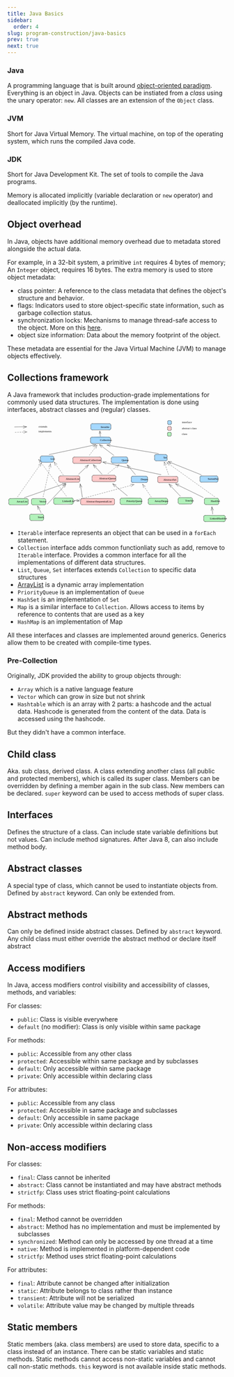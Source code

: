 ```yaml
---
title: Java Basics
sidebar:
  order: 4
slug: program-construction/java-basics
prev: true
next: true
---
```


### Java

A programming language that is built around
[object-oriented paradigm](/program-construction/object-oriented-paradigm/).
Everything is an object in Java. Objects can be instiated from a _class_ using
the unary operator: `new`. All classes are an extension of the `Object` class.

### JVM

Short for Java Virtual Memory. The virtual machine, on top of the operating
system, which runs the compiled Java code.

### JDK

Short for Java Development Kit. The set of tools to compile the Java programs.

Memory is allocated implicitly (variable declaration or `new` operator) and
deallocated implicitly (by the runtime).

## Object overhead

In Java, objects have additional memory overhead due to metadata stored alongside the actual data.

For example, in a 32-bit system, a primitive `int` requires 4 bytes of memory; An `Integer` object, requires 16 bytes. The extra memory is used to store object metadata:
- class pointer: A reference to the class metadata that defines the object's structure and behavior.
- flags: Indicators used to store object-specific state information, such as garbage collection status.
- synchronization locks: Mechanisms to manage thread-safe access to the object. More on this [here](/program-construction/concurrency/).
- object size information: Data about the memory footprint of the object.

These metadata are essential for the Java Virtual Machine (JVM) to manage objects effectively.

## Collections framework

A Java framework that includes production-grade implementations for commonly
used data structures. The implementation is done using interfaces, abstract
classes and (regular) classes.

<svg version="1.1" xmlns="http://www.w3.org/2000/svg" viewBox="0 0 1562.2289973143963 738.8737856203022" width="1562.2289973143963" height="738.8737856203022" >
	<g
		stroke-linecap="round"
		transform="translate(594.5060471152285 31.071907499864764) rotate(0 71.5 22.500000000000007)"
	>
		<path
			d="M11.25 0 C39.26 -0.95, 64.9 -1.66, 131.75 0 C139.12 -0.19, 143.84 6.19, 143 11.25 C141.85 19.9, 146.52 22.38, 143 33.75 C146.05 39.57, 139.79 43.79, 131.75 45 C101.91 42.78, 75.04 43.74, 11.25 45 C0.47 45.25, 3.44 40.58, 0 33.75 C-0.08 28.17, -2.38 17.99, 0 11.25 C1.66 6.63, 4.37 -1.71, 11.25 0"
			stroke="none"
			stroke-width="0"
			fill="#a5d8ff"
		></path>
		<path
			d="M11.25 0 C55.84 0.26, 98.24 1.25, 131.75 0 M11.25 0 C48.34 -0.5, 83.92 -0.41, 131.75 0 M131.75 0 C137.74 -1.57, 142.3 2.85, 143 11.25 M131.75 0 C139.84 2.23, 141.93 2.48, 143 11.25 M143 11.25 C141.88 17.17, 144.66 21.75, 143 33.75 M143 11.25 C144.05 19.17, 143.67 24.69, 143 33.75 M143 33.75 C142.94 39.32, 140.41 44.03, 131.75 45 M143 33.75 C140.75 43.06, 141.03 45.24, 131.75 45 M131.75 45 C90 43.61, 45.97 45.7, 11.25 45 M131.75 45 C104.37 44.98, 76.81 44.51, 11.25 45 M11.25 45 C5.32 44.99, 0.26 40.44, 0 33.75 M11.25 45 C2.58 44.78, 0.12 41.87, 0 33.75 M0 33.75 C1.98 30.16, 0.92 22.09, 0 11.25 M0 33.75 C-0.77 28.66, -0.08 23.25, 0 11.25 M0 11.25 C-0.17 3.87, 1.77 0.39, 11.25 0 M0 11.25 C-0.58 5.54, 5.46 -2.25, 11.25 0"
			stroke="currentColor"
			stroke-width="1"
			fill="none"
		></path>
	</g>
	<g
		transform="translate(625.5060471152285 43.07190749986478) rotate(0 38.99166488647461 12.5)"
	>
		<text
			x="-25"
			y="18"
			font-family="Excalifont, Xiaolai, Segoe UI Emoji"
			font-size="20px"
			text-anchor="start"
			style="white-space: pre"
			fill="#000"
			direction="ltr"
			dominant-baseline="alphabetic"
		>
			Iterable
		</text>
	</g>
	<g
		stroke-linecap="round"
		transform="translate(592.5060471152285 127.07190749986478) rotate(0 71.5 22.500000000000014)"
	>
		<path
			d="M11.25 0 C45.26 -2.71, 75.41 -4.7, 131.75 0 C139.97 -0.74, 141.07 4.14, 143 11.25 C139.61 15.95, 141.82 23.87, 143 33.75 C142.5 42.33, 136.38 43.7, 131.75 45 C86.12 44.99, 46.34 44.53, 11.25 45 C1.38 43.22, -1.26 43.75, 0 33.75 C-1.98 24.09, 0.23 19.37, 0 11.25 C-0.18 2.22, 0.73 3.38, 11.25 0"
			stroke="none"
			stroke-width="0"
			fill="#a5d8ff"
		></path>
		<path
			d="M11.25 0 C48.62 0.31, 85.56 0.54, 131.75 0 M11.25 0 C35.63 0.25, 60.75 -0.5, 131.75 0 M131.75 0 C140.13 1.6, 142.23 4.71, 143 11.25 M131.75 0 C139.13 -0.82, 143.83 4.28, 143 11.25 M143 11.25 C142.52 17.45, 141.45 27.37, 143 33.75 M143 11.25 C142.73 19.2, 143.6 24.38, 143 33.75 M143 33.75 C141.07 41.13, 139.24 46.02, 131.75 45 M143 33.75 C141.8 41.27, 139.19 45.21, 131.75 45 M131.75 45 C84.4 46.04, 35.97 46.91, 11.25 45 M131.75 45 C101.57 43.94, 71.32 45.34, 11.25 45 M11.25 45 C2.19 45.23, 0.99 40.68, 0 33.75 M11.25 45 C4.66 46.63, -0.74 39.6, 0 33.75 M0 33.75 C1.57 30.49, -1.68 24.74, 0 11.25 M0 33.75 C-0.09 29.67, 0.38 25.42, 0 11.25 M0 11.25 C-1.05 5.28, 4.02 1.81, 11.25 0 M0 11.25 C-1.95 2.71, 2.09 -1.91, 11.25 0"
			stroke="currentColor"
			stroke-width="1"
			fill="none"
		></path>
	</g>
	<g
		transform="translate(620.5060471152285 138.07190749986478) rotate(0 46.43333435058594 12.5)"
	>
		<text
			x="-25"
			y="18"
			font-family="Excalifont, Xiaolai, Segoe UI Emoji"
			font-size="20px"
			fill="#000"
			text-anchor="start"
			style="white-space: pre"
			direction="ltr"
			dominant-baseline="alphabetic"
		>
			Collection
		</text>
	</g>
	<g
		stroke-linecap="round"
		transform="translate(466.32558894035765 268.93330149060034) rotate(0 101.50000000000006 22.5)"
	>
		<path
			d="M11.25 0 C65.25 0.73, 120.66 3.49, 191.75 0 C202.75 -2.34, 199.45 2.32, 203 11.25 C200.86 14.7, 201.31 22.58, 203 33.75 C202.76 40.09, 200.23 48, 191.75 45 C124.92 47.06, 47.33 45.1, 11.25 45 C0.63 48.37, 0.71 42.39, 0 33.75 C2.1 27.42, -0.75 21.05, 0 11.25 C-1.47 4.6, 2.6 -0.76, 11.25 0"
			stroke="none"
			stroke-width="0"
			fill="#ffc9c9"
		></path>
		<path
			d="M11.25 0 C55.26 -0.56, 97.67 0.42, 191.75 0 M11.25 0 C72.66 0.48, 133.38 -0.17, 191.75 0 M191.75 0 C199.26 -1.92, 203.35 3.09, 203 11.25 M191.75 0 C199.43 -0.43, 202.23 4.48, 203 11.25 M203 11.25 C203.1 15.48, 203.89 21.19, 203 33.75 M203 11.25 C203.33 19.5, 204.03 27.33, 203 33.75 M203 33.75 C201.41 39.28, 198 44.59, 191.75 45 M203 33.75 C204.81 39.79, 200.9 42.8, 191.75 45 M191.75 45 C142.06 44.88, 92.37 44.52, 11.25 45 M191.75 45 C127.37 45.27, 62.93 46.27, 11.25 45 M11.25 45 C2.9 45.51, 1.4 41.68, 0 33.75 M11.25 45 C3.5 45.46, -1.18 40.7, 0 33.75 M0 33.75 C1.22 28.03, 1.49 22.33, 0 11.25 M0 33.75 C0.92 27.82, 0.04 23.4, 0 11.25 M0 11.25 C-0.27 1.8, 5.68 -0.87, 11.25 0 M0 11.25 C0.41 3.52, 2.89 1.36, 11.25 0"
			stroke="currentColor"
			stroke-width="1"
			fill="none"
		></path>
	</g>
	<g
		transform="translate(477.32558894035765 279.93330149060034) rotate(0 89.75833129882812 12.5)"
	>
		<text
			x="-25"
			y="18"
			font-family="Excalifont, Xiaolai, Segoe UI Emoji"
			font-size="20px"
			fill="#000"
			text-anchor="start"
			style="white-space: pre"
			direction="ltr"
			dominant-baseline="alphabetic"
		>
			AbstractCollection
		</text>
	</g>
	<g
		stroke-linecap="round"
		transform="translate(521.5907067284293 564.3026531605415) rotate(0 121.21395612912545 22.5)"
	>
		<path
			d="M11.25 0 C57.9 -0.61, 112.66 -0.94, 231.18 0 C237.56 2.47, 240.59 1.68, 242.43 11.25 C241.1 19.47, 243.74 29.15, 242.43 33.75 C243.66 43.39, 238.12 46.01, 231.18 45 C168.73 48.19, 109.85 45.32, 11.25 45 C6.38 43.42, 3.12 42.93, 0 33.75 C-3.41 22.96, 0.38 22.58, 0 11.25 C1.75 3.98, 3.82 -1.56, 11.25 0"
			stroke="none"
			stroke-width="0"
			fill="#ffc9c9"
		></path>
		<path
			d="M11.25 0 C92.81 2.29, 173.38 1.36, 231.18 0 M11.25 0 C58.26 -1.34, 105.74 -2.35, 231.18 0 M231.18 0 C237.94 0.66, 244 4.2, 242.43 11.25 M231.18 0 C239.85 -0.78, 243.46 3.58, 242.43 11.25 M242.43 11.25 C241.62 18.49, 242.86 23.59, 242.43 33.75 M242.43 11.25 C241.94 15.86, 243.18 20.63, 242.43 33.75 M242.43 33.75 C244.31 40.13, 237.29 46.46, 231.18 45 M242.43 33.75 C243.9 39.7, 236.79 44.35, 231.18 45 M231.18 45 C159.38 45.58, 91.43 44.9, 11.25 45 M231.18 45 C179.8 46.07, 129.23 45.69, 11.25 45 M11.25 45 C4.47 44.06, -0.97 40.75, 0 33.75 M11.25 45 C1.72 43.22, -0.68 39.97, 0 33.75 M0 33.75 C0.23 30.38, 0.98 25.81, 0 11.25 M0 33.75 C0.43 26.53, -0.93 16.97, 0 11.25 M0 11.25 C-0.33 3.82, 5.12 -0.36, 11.25 0 M0 11.25 C1 2.84, 5.23 1.49, 11.25 0"
			stroke="currentColor"
			stroke-width="1"
			fill="none"
		></path>
	</g>
	<g
		transform="translate(532.5907067284293 575.3026531605415) rotate(0 111.23332977294922 12.5)"
	>
		<text
			x="-35"
			y="18"
			font-family="Excalifont, Xiaolai, Segoe UI Emoji"
			font-size="20px"
			fill="#000"
			text-anchor="start"
			style="white-space: pre"
			direction="ltr"
			dominant-baseline="alphabetic"
		>
			AbstractSequentialList
		</text>
	</g>
	<g
		stroke-linecap="round"
		transform="translate(366.4576701933994 403.12585389592834) rotate(0 75.00000000000006 22.5)"
	>
		<path
			d="M11.25 0 C60.8 3.6, 107.34 2.11, 138.75 0 C144.3 -1.95, 152.51 2.1, 150 11.25 C153.46 17.25, 149.24 25.62, 150 33.75 C147.81 39.7, 145.42 41.97, 138.75 45 C111.58 49.1, 80.1 43.69, 11.25 45 C5.58 48.27, 0.23 38.41, 0 33.75 C-1.87 28.01, -1.46 19.67, 0 11.25 C-0.96 1.58, 4.44 1.73, 11.25 0"
			stroke="none"
			stroke-width="0"
			fill="#ffc9c9"
		></path>
		<path
			d="M11.25 0 C44.51 -1.03, 80.06 0.95, 138.75 0 M11.25 0 C36.97 -1.18, 62.76 -0.27, 138.75 0 M138.75 0 C146.65 -1.28, 148.19 2.36, 150 11.25 M138.75 0 C147.91 1, 149.88 2.35, 150 11.25 M150 11.25 C151.14 19.39, 149.14 26.16, 150 33.75 M150 11.25 C150.72 17.12, 149.59 24.34, 150 33.75 M150 33.75 C149.8 39.75, 146.29 46.22, 138.75 45 M150 33.75 C148.45 39, 145.71 47.28, 138.75 45 M138.75 45 C104.92 42.98, 67.89 45.44, 11.25 45 M138.75 45 C90.46 45.79, 42.3 47, 11.25 45 M11.25 45 C3.97 43.52, -0.56 39.56, 0 33.75 M11.25 45 C3.26 45.29, -2.03 39.57, 0 33.75 M0 33.75 C0.24 28.82, 0.44 21.93, 0 11.25 M0 33.75 C-0.72 29.51, 0.23 24.96, 0 11.25 M0 11.25 C1.36 2.38, 3.79 -1.58, 11.25 0 M0 11.25 C1.15 2.07, 5.09 2.1, 11.25 0"
			stroke="currentColor"
			stroke-width="1"
			fill="none"
		></path>
	</g>
	<g
		transform="translate(377.4576701933994 414.12585389592834) rotate(0 62.16666793823242 12.5)"
	>
		<text
			x="-25"
			y="18"
			font-family="Excalifont, Xiaolai, Segoe UI Emoji"
			font-size="20px"
			fill="#000"
			text-anchor="start"
			style="white-space: pre"
			direction="ltr"
			dominant-baseline="alphabetic"
		>
			AbstractList
		</text>
	</g>
	<g
		stroke-linecap="round"
		transform="translate(1071.3572574394839 406.66818370252884) rotate(0 71.50000000000011 22.5)"
	>
		<path
			d="M11.25 0 C52.51 3.3, 95.53 1.93, 131.75 0 C140.47 -0.88, 142.41 3.73, 143 11.25 C140.61 13.64, 144.43 19.28, 143 33.75 C144.42 42.73, 137.76 43.87, 131.75 45 C89.69 46.98, 41.65 41.03, 11.25 45 C7.2 46.5, -2.77 38.77, 0 33.75 C0.7 31.49, 0.21 26.3, 0 11.25 C-3.28 3.2, 4.4 -1.55, 11.25 0"
			stroke="none"
			stroke-width="0"
			fill="#ffc9c9"
		></path>
		<path
			d="M11.25 0 C36.07 -1.39, 65.54 -0.56, 131.75 0 M11.25 0 C37.9 1.23, 66.47 0.25, 131.75 0 M131.75 0 C139.64 -1.01, 143.36 3.24, 143 11.25 M131.75 0 C139.65 -2, 143.89 4.29, 143 11.25 M143 11.25 C144.55 22.03, 143.77 27.99, 143 33.75 M143 11.25 C143.8 15.58, 143.69 21.04, 143 33.75 M143 33.75 C144.74 39.28, 139.17 46.84, 131.75 45 M143 33.75 C143.82 43.05, 139.71 46.27, 131.75 45 M131.75 45 C97.59 47.17, 67.97 44.28, 11.25 45 M131.75 45 C93.33 44.11, 54.25 43.88, 11.25 45 M11.25 45 C2.7 45.69, 0.02 42.59, 0 33.75 M11.25 45 C3.76 46.56, 0.57 42.34, 0 33.75 M0 33.75 C-1.79 26.55, -0.96 15.7, 0 11.25 M0 33.75 C-0.4 27.58, 0.33 20.87, 0 11.25 M0 11.25 C-1.47 5.66, 2.75 0.94, 11.25 0 M0 11.25 C-2.07 3.54, 1.97 -1.63, 11.25 0"
			stroke="currentColor"
			stroke-width="1"
			fill="none"
		></path>
	</g>
	<g
		transform="translate(1082.3572574394839 417.66818370252884) rotate(0 60.44166564941406 12.5)"
	>
		<text
			x="-35"
			y="18"
			font-family="Excalifont, Xiaolai, Segoe UI Emoji"
			font-size="20px"
			fill="#000"
			text-anchor="start"
			style="white-space: pre"
			direction="ltr"
			dominant-baseline="alphabetic"
		>
			AbstractSet
		</text>
	</g>
	<g
		stroke-linecap="round"
		transform="translate(603.3115841459239 398.60771255024235) rotate(0 85 22.5)"
	>
		<path
			d="M11.25 0 C54.48 -0.52, 96.36 -0.06, 158.75 0 C163.62 2.71, 167.8 6.68, 170 11.25 C170.99 20.24, 167.95 22.28, 170 33.75 C171.81 43.13, 164.46 43.49, 158.75 45 C107 48.78, 58.81 46.03, 11.25 45 C0.45 42.86, -2.9 42.22, 0 33.75 C3.25 26.54, 2.3 16.82, 0 11.25 C2.41 7.21, 7.11 -2.67, 11.25 0"
			stroke="none"
			stroke-width="0"
			fill="#ffc9c9"
		></path>
		<path
			d="M11.25 0 C56.82 -0.07, 99.53 -1.08, 158.75 0 M11.25 0 C56.37 -0.74, 98.73 0.32, 158.75 0 M158.75 0 C164.51 0.79, 170.82 2.92, 170 11.25 M158.75 0 C165.53 1.73, 167.76 3.07, 170 11.25 M170 11.25 C168.32 21.89, 171 27.16, 170 33.75 M170 11.25 C169.36 16.72, 170.54 21.78, 170 33.75 M170 33.75 C171.28 39.43, 165.94 45.36, 158.75 45 M170 33.75 C169.01 39.33, 167.9 44.93, 158.75 45 M158.75 45 C114.74 47.13, 73.06 46.54, 11.25 45 M158.75 45 C111.66 45.69, 62.73 44.15, 11.25 45 M11.25 45 C5.72 43.94, -1.19 41.11, 0 33.75 M11.25 45 C5.9 42.96, -2.09 40.76, 0 33.75 M0 33.75 C0.13 29.49, -1.75 23.09, 0 11.25 M0 33.75 C-0.13 25.56, 0.08 18.4, 0 11.25 M0 11.25 C0.05 4.92, 5.1 0.94, 11.25 0 M0 11.25 C-0.72 3.14, 3.7 -0.69, 11.25 0"
			stroke="currentColor"
			stroke-width="1"
			fill="none"
		></path>
	</g>
	<g
		transform="translate(614.3115841459239 409.60771255024235) rotate(0 72.70833587646484 12.5)"
	>
		<text
			x="-25"
			y="18"
			font-family="Excalifont, Xiaolai, Segoe UI Emoji"
			font-size="20px"
			fill="#000"
			text-anchor="start"
			style="white-space: pre"
			direction="ltr"
			dominant-baseline="alphabetic"
		>
			AbstractQueue
		</text>
	</g>
	<g
		stroke-linecap="round"
		transform="translate(235.5060471152285 261.0719074998648) rotate(0 47.49999999999994 22.5)"
	>
		<path
			d="M11.25 0 C35.03 -2.14, 62.94 -2.17, 83.75 0 C93.44 1.51, 95.12 2.85, 95 11.25 C93.76 18.68, 98.75 26.26, 95 33.75 C97.42 37.79, 89.09 47.65, 83.75 45 C60.03 44.85, 40.25 48.3, 11.25 45 C3.96 43.32, -2.24 44.45, 0 33.75 C-3.03 26.12, 1.73 19.48, 0 11.25 C-2.84 5.11, 6.83 -0.48, 11.25 0"
			stroke="none"
			stroke-width="0"
			fill="#a5d8ff"
		></path>
		<path
			d="M11.25 0 C41.52 0.37, 68.67 1.9, 83.75 0 M11.25 0 C29.87 -0.49, 49.99 0.18, 83.75 0 M83.75 0 C89.41 1.21, 93.07 4.16, 95 11.25 M83.75 0 C92.61 0.13, 97.21 2.4, 95 11.25 M95 11.25 C95.84 20.19, 93.9 28.4, 95 33.75 M95 11.25 C95.15 18.46, 94.2 24.66, 95 33.75 M95 33.75 C94.72 40.03, 91.51 44.84, 83.75 45 M95 33.75 C94.55 40.28, 91.02 42.95, 83.75 45 M83.75 45 C68.78 45.1, 52.65 45.26, 11.25 45 M83.75 45 C57.37 45.77, 30.63 45.02, 11.25 45 M11.25 45 C5.71 44.64, 1.16 40.37, 0 33.75 M11.25 45 C5.72 44.06, -1.48 43.39, 0 33.75 M0 33.75 C1.47 26.67, 1.17 17.01, 0 11.25 M0 33.75 C-0.84 27.47, -0.16 23.37, 0 11.25 M0 11.25 C-1.17 3.17, 4.01 0.15, 11.25 0 M0 11.25 C-1.86 3.23, 4.64 -0.27, 11.25 0"
			stroke="currentColor"
			stroke-width="1"
			fill="none"
		></path>
	</g>
	<g
		transform="translate(263.5060471152285 271.0719074998648) rotate(0 18.84166717529297 12.5)"
	>
		<text
			x="-20"
			y="18"
			font-family="Excalifont, Xiaolai, Segoe UI Emoji"
			font-size="20px"
			fill="#000"
			text-anchor="start"
			style="white-space: pre"
			direction="ltr"
			dominant-baseline="alphabetic"
		>
			List
		</text>
	</g>
	<g
		stroke-linecap="round"
		transform="translate(10 564.4095906706798) rotate(0 69.49999999999994 22.5)"
	>
		<path
			d="M11.25 0 C40.78 -1.51, 65.77 -3.2, 127.75 0 C132.84 -1.51, 137.27 7.18, 139 11.25 C141.46 21.13, 140.84 27.76, 139 33.75 C138.82 41.83, 135.86 46.56, 127.75 45 C101.87 44.33, 76.99 43.58, 11.25 45 C6.47 47.85, -0.27 44.04, 0 33.75 C3.26 27.2, 2.03 22.94, 0 11.25 C-1.66 2.23, 6.18 0.69, 11.25 0"
			stroke="none"
			stroke-width="0"
			fill="#b2f2bb"
		></path>
		<path
			d="M11.25 0 C47.13 -1.54, 82.95 -0.67, 127.75 0 M11.25 0 C45.75 0.61, 80.01 -0.56, 127.75 0 M127.75 0 C135.78 -1.44, 139.2 5.22, 139 11.25 M127.75 0 C135.34 0.97, 140.79 2.75, 139 11.25 M139 11.25 C140.48 18.1, 138.48 28.57, 139 33.75 M139 11.25 C139.68 16.79, 139.62 21.44, 139 33.75 M139 33.75 C140.02 39.57, 136.87 45.32, 127.75 45 M139 33.75 C137.41 42.31, 133.61 46.16, 127.75 45 M127.75 45 C105.05 46.7, 77.67 44.27, 11.25 45 M127.75 45 C82.59 45.32, 37.41 46.36, 11.25 45 M11.25 45 C2.8 44.64, 0.89 41.91, 0 33.75 M11.25 45 C5.41 43.65, -0.13 42.38, 0 33.75 M0 33.75 C0.52 23.24, 1.74 16.64, 0 11.25 M0 33.75 C-0.74 26.08, 0.06 18.97, 0 11.25 M0 11.25 C-1.07 2.77, 4.68 1.21, 11.25 0 M0 11.25 C2.2 4.51, 2.74 -0.28, 11.25 0"
			stroke="currentColor"
			stroke-width="1"
			fill="none"
		></path>
	</g>
	<g
		transform="translate(32 574.4095906706798) rotate(0 44.49166488647461 12.5)"
	>
		<text
			x="-30"
			y="18"
			font-family="Excalifont, Xiaolai, Segoe UI Emoji"
			font-size="20px"
			fill="#000"
			text-anchor="start"
			style="white-space: pre"
			direction="ltr"
			dominant-baseline="alphabetic"
		>
			ArrayList
		</text>
	</g>
	<g
		stroke-linecap="round"
		transform="translate(159.9088156305762 675.9816784124295) rotate(0 49.49999999999994 22.5)"
	>
		<path
			d="M11.25 0 C39.07 0.63, 63.9 2.89, 87.75 0 C93.93 -2.2, 102.2 6.62, 99 11.25 C98.61 20.23, 101.2 27.71, 99 33.75 C96.59 38.88, 93.49 47.95, 87.75 45 C70.67 45.98, 55.19 42.21, 11.25 45 C3.14 41.93, 3.04 41.81, 0 33.75 C-2.39 26.73, 1.46 12.39, 0 11.25 C-1.81 6.33, 4.11 1.15, 11.25 0"
			stroke="none"
			stroke-width="0"
			fill="#b2f2bb"
		></path>
		<path
			d="M11.25 0 C28.99 1.82, 45.76 -1.38, 87.75 0 M11.25 0 C35.4 -0.16, 58.24 -0.11, 87.75 0 M87.75 0 C93.5 -1.59, 100.72 3.82, 99 11.25 M87.75 0 C94.04 -1.34, 97.17 1.9, 99 11.25 M99 11.25 C100.15 18.61, 99.83 20.92, 99 33.75 M99 11.25 C98.37 16.74, 98.66 20.8, 99 33.75 M99 33.75 C97.93 39.34, 97.19 46.38, 87.75 45 M99 33.75 C96.84 42.08, 93.13 45.55, 87.75 45 M87.75 45 C63.97 46.7, 41.44 44.53, 11.25 45 M87.75 45 C57.82 44.44, 28.37 45.14, 11.25 45 M11.25 45 C4.08 45.57, 0.33 41.96, 0 33.75 M11.25 45 C5.15 45.56, 1.7 41.69, 0 33.75 M0 33.75 C1.79 26.36, -1.23 15.8, 0 11.25 M0 33.75 C0.79 27.89, -0.45 23.29, 0 11.25 M0 11.25 C-1.97 3.53, 3.72 -1.88, 11.25 0 M0 11.25 C-2.24 3.91, 1.57 -0.15, 11.25 0"
			stroke="currentColor"
			stroke-width="1"
			fill="none"
		></path>
	</g>
	<g
		transform="translate(181.9088156305762 685.9816784124295) rotate(0 27.883333206176758 12.5)"
	>
		<text
			x="-30"
			y="18"
			font-family="Excalifont, Xiaolai, Segoe UI Emoji"
			font-size="20px"
			fill="#000"
			text-anchor="start"
			style="white-space: pre"
			direction="ltr"
			dominant-baseline="alphabetic"
		>
			Stack
		</text>
	</g>
	<g
		stroke-linecap="round"
		transform="translate(330.21769614823097 560.6505199978369) rotate(0 69.49999999999994 22.5)"
	>
		<path
			d="M11.25 0 C52.98 2.08, 86.05 -3.31, 127.75 0 C137.87 -2.56, 137.74 1.56, 139 11.25 C137.73 15.2, 138.89 19.46, 139 33.75 C141.66 38.65, 138.77 46.3, 127.75 45 C100.5 40.29, 73.15 41.23, 11.25 45 C4.51 48.23, -0.96 38.65, 0 33.75 C0.72 27.22, -1.4 18.44, 0 11.25 C-1.04 5.6, 1.66 -0.04, 11.25 0"
			stroke="none"
			stroke-width="0"
			fill="#b2f2bb"
		></path>
		<path
			d="M11.25 0 C45.1 -0.66, 75.33 1.53, 127.75 0 M11.25 0 C48.28 0.02, 83.87 1.08, 127.75 0 M127.75 0 C136.69 1.45, 138.1 2.96, 139 11.25 M127.75 0 C134.79 -1.93, 140.47 3.56, 139 11.25 M139 11.25 C137.05 19.5, 137.77 25.48, 139 33.75 M139 11.25 C138.45 18.47, 138.94 24.54, 139 33.75 M139 33.75 C137.77 39.92, 134.75 46.97, 127.75 45 M139 33.75 C139.83 41.8, 133.63 43.88, 127.75 45 M127.75 45 C84.52 46.67, 44.73 46.05, 11.25 45 M127.75 45 C95.39 45.49, 61.13 45, 11.25 45 M11.25 45 C5.42 44.21, 0.42 41.64, 0 33.75 M11.25 45 C1.85 42.86, 0.97 42.01, 0 33.75 M0 33.75 C1.61 26.65, -0.95 18.46, 0 11.25 M0 33.75 C-0.35 24.62, -0.79 15.94, 0 11.25 M0 11.25 C1.81 3.61, 3.55 -0.15, 11.25 0 M0 11.25 C0.55 2, 3.63 1, 11.25 0"
			stroke="currentColor"
			stroke-width="1"
			fill="none"
		></path>
	</g>
	<g
		transform="translate(352.21769614823097 570.6505199978369) rotate(0 48.724998474121094 12.5)"
	>
		<text
			x="-25"
			y="18"
			font-family="Excalifont, Xiaolai, Segoe UI Emoji"
			font-size="20px"
			fill="#000"
			text-anchor="start"
			style="white-space: pre"
			direction="ltr"
			dominant-baseline="alphabetic"
		>
			LinkedList
		</text>
	</g>
	<g
		stroke-linecap="round"
		transform="translate(803.2140372379733 561.6384257673794) rotate(0 76.82232656224642 22.5)"
	>
		<path
			d="M11.25 0 C54.4 -4.05, 96.49 -3.65, 142.39 0 C151.83 -0.98, 156.21 5.24, 153.64 11.25 C155.31 12.27, 153.36 17.71, 153.64 33.75 C156.95 43.55, 153.18 42.86, 142.39 45 C108.03 47.81, 79.88 47.65, 11.25 45 C6.41 47.96, -1.59 42.82, 0 33.75 C1.68 23.49, 2.89 20.43, 0 11.25 C-2.19 3, 5.41 2.63, 11.25 0"
			stroke="none"
			stroke-width="0"
			fill="#b2f2bb"
		></path>
		<path
			d="M11.25 0 C41.88 -2.32, 72.08 -0.85, 142.39 0 M11.25 0 C43.69 0.87, 75.89 1.7, 142.39 0 M142.39 0 C148.3 0.32, 155 4.51, 153.64 11.25 M142.39 0 C149.47 1.28, 155.36 2.55, 153.64 11.25 M153.64 11.25 C154.72 20.56, 154.17 28.19, 153.64 33.75 M153.64 11.25 C154.27 17.87, 153.22 23.83, 153.64 33.75 M153.64 33.75 C152.32 42.93, 149.95 44.19, 142.39 45 M153.64 33.75 C152.52 41.18, 148.85 42.83, 142.39 45 M142.39 45 C100.76 45.57, 61.02 46.57, 11.25 45 M142.39 45 C96.49 46.03, 51.07 45.05, 11.25 45 M11.25 45 C2.84 43.15, 0.04 39.92, 0 33.75 M11.25 45 C2.4 44.65, 2.12 42.95, 0 33.75 M0 33.75 C0.75 27.92, 0.18 17.33, 0 11.25 M0 33.75 C-0.16 26.38, -0.6 19.89, 0 11.25 M0 11.25 C-1.3 3.41, 4.2 -0.32, 11.25 0 M0 11.25 C-0.58 5.19, 2.18 -2.17, 11.25 0"
			stroke="currentColor"
			stroke-width="1"
			fill="none"
		></path>
	</g>
	<g
		transform="translate(813.9489194499017 571.6384257673794) rotate(0 66.71666717529297 12.5)"
	>
		<text
			x="-30"
			y="18"
			font-family="Excalifont, Xiaolai, Segoe UI Emoji"
			font-size="20px"
			fill="#000"
			text-anchor="start"
			style="white-space: pre"
			direction="ltr"
			dominant-baseline="alphabetic"
		>
			PriorityQueue
		</text>
	</g>
	<g
		stroke-linecap="round"
		transform="translate(1003.5945278563838 561.4998197581151) rotate(0 68.93674411059624 22.5)"
	>
		<path
			d="M11.25 0 C37.4 -1.88, 71.58 1.11, 126.62 0 C132.29 1.59, 135.79 5.15, 137.87 11.25 C136.33 18.17, 134.79 20.43, 137.87 33.75 C137.58 39.77, 132.6 45.2, 126.62 45 C87.84 40.87, 53.86 44.4, 11.25 45 C5.54 48.55, -1.23 41.04, 0 33.75 C3.22 24.22, 1.05 16.27, 0 11.25 C-1.94 5, 6.81 -1.7, 11.25 0"
			stroke="none"
			stroke-width="0"
			fill="#b2f2bb"
		></path>
		<path
			d="M11.25 0 C49.35 0.85, 90.39 -0.31, 126.62 0 M11.25 0 C40.81 0.82, 71.78 -0.62, 126.62 0 M126.62 0 C132.65 0.32, 137.5 5.66, 137.87 11.25 M126.62 0 C135.78 0.9, 137.97 3.92, 137.87 11.25 M137.87 11.25 C138.73 21.21, 136.69 27.62, 137.87 33.75 M137.87 11.25 C137.13 15.53, 138.47 22.11, 137.87 33.75 M137.87 33.75 C138.91 41.48, 134.96 43.83, 126.62 45 M137.87 33.75 C136.7 43.36, 133.02 44.83, 126.62 45 M126.62 45 C95.63 45.94, 61.99 47.85, 11.25 45 M126.62 45 C82.99 43.44, 37.83 44.24, 11.25 45 M11.25 45 C2.69 43.95, -0.04 40.09, 0 33.75 M11.25 45 C2.61 46.31, 0.81 40.46, 0 33.75 M0 33.75 C1.96 29.54, 0.95 20.29, 0 11.25 M0 33.75 C0.93 26.7, -0.8 18.29, 0 11.25 M0 11.25 C-0.17 5.52, 3.1 -1.89, 11.25 0 M0 11.25 C2.13 5.53, 4.4 2.16, 11.25 0"
			stroke="currentColor"
			stroke-width="1"
			fill="none"
		></path>
	</g>
	<g
		transform="translate(1014.3294100683122 571.4998197581151) rotate(0 55.05833435058594 12.5)"
	>
		<text
			x="-30"
			y="18"
			font-family="Excalifont, Xiaolai, Segoe UI Emoji"
			font-size="20px"
			fill="#000"
			text-anchor="start"
			style="white-space: pre"
			direction="ltr"
			dominant-baseline="alphabetic"
		>
			ArrayDeque
		</text>
	</g>
	<g
		stroke-linecap="round"
		transform="translate(1216.3666480416728 557.9816784124291) rotate(0 50.91255564968162 22.5)"
	>
		<path
			d="M11.25 0 C36.51 0.75, 65.13 -3.59, 90.58 0 C100.37 -0.72, 98.51 1.47, 101.83 11.25 C104.95 16.52, 102.73 25.7, 101.83 33.75 C100.06 41.53, 94.48 44.24, 90.58 45 C63.49 47.57, 32.17 49.1, 11.25 45 C4.96 41.46, 0.14 38.69, 0 33.75 C0.14 25.91, -2.99 18.92, 0 11.25 C-1.24 2.09, 2.66 -2.83, 11.25 0"
			stroke="none"
			stroke-width="0"
			fill="#b2f2bb"
		></path>
		<path
			d="M11.25 0 C42.68 -0.27, 72.47 2.22, 90.58 0 M11.25 0 C36.12 -0.28, 61.19 -0.25, 90.58 0 M90.58 0 C99.75 -0.79, 102.99 2.81, 101.83 11.25 M90.58 0 C96.79 -0.11, 103.97 4.95, 101.83 11.25 M101.83 11.25 C103.44 16.39, 103.5 25.49, 101.83 33.75 M101.83 11.25 C100.92 18.81, 101.63 28.91, 101.83 33.75 M101.83 33.75 C99.94 41.25, 96.83 45.24, 90.58 45 M101.83 33.75 C103 41.14, 95.92 44.66, 90.58 45 M90.58 45 C63.18 44.05, 41.37 44.88, 11.25 45 M90.58 45 C60.84 45.06, 29.03 46.09, 11.25 45 M11.25 45 C4.22 44.15, 0.97 41.07, 0 33.75 M11.25 45 C3.31 44.68, -0.84 41.89, 0 33.75 M0 33.75 C0.76 28.29, -1.45 21.73, 0 11.25 M0 33.75 C0.78 26.89, 0.23 18.69, 0 11.25 M0 11.25 C0.49 4.96, 2.93 -0.47, 11.25 0 M0 11.25 C1.73 3.17, 5.34 1.52, 11.25 0"
			stroke="currentColor"
			stroke-width="1"
			fill="none"
		></path>
	</g>
	<g
		transform="translate(1227.101530253601 567.9816784124291) rotate(0 39.53333282470703 12.5)"
	>
		<text
			x="-25"
			y="18"
			font-family="Excalifont, Xiaolai, Segoe UI Emoji"
			font-size="20px"
			fill="#000"
			text-anchor="start"
			style="white-space: pre"
			direction="ltr"
			dominant-baseline="alphabetic"
		>
			TreeSet
		</text>
	</g>
	<g
		stroke-linecap="round"
		transform="translate(1403.2289973143966 562.3491195183932) rotate(0 50.91255564968162 22.5)"
	>
		<path
			d="M11.25 0 C40.85 1.42, 72.87 -0.16, 90.58 0 C94.48 -2.86, 103.11 1.62, 101.83 11.25 C104.16 19.45, 102.45 29.2, 101.83 33.75 C105.29 39.95, 100.88 44.32, 90.58 45 C60.85 48.18, 28.61 44.6, 11.25 45 C4.39 43.84, -3.27 38.78, 0 33.75 C-3.32 25.58, 2.08 23.27, 0 11.25 C-1.27 0.26, 3.21 -1.18, 11.25 0"
			stroke="none"
			stroke-width="0"
			fill="#b2f2bb"
		></path>
		<path
			d="M11.25 0 C35.36 0.08, 63.04 0.8, 90.58 0 M11.25 0 C36.77 -0.78, 64 0.34, 90.58 0 M90.58 0 C100.06 -1.05, 101.64 2.95, 101.83 11.25 M90.58 0 C96.32 -1.44, 100.39 4.64, 101.83 11.25 M101.83 11.25 C100.21 20.25, 102.5 26.32, 101.83 33.75 M101.83 11.25 C101.27 16.29, 102.24 20.96, 101.83 33.75 M101.83 33.75 C103.36 41.68, 99.78 46.01, 90.58 45 M101.83 33.75 C103.42 41.83, 96.6 46.87, 90.58 45 M90.58 45 C64.11 45.6, 40.22 45.97, 11.25 45 M90.58 45 C61.15 45.29, 30.87 46.15, 11.25 45 M11.25 45 C4.19 46.15, 0.32 39.93, 0 33.75 M11.25 45 C4.99 43.83, -0.24 41, 0 33.75 M0 33.75 C0.32 26.69, 0.95 18.99, 0 11.25 M0 33.75 C-0.76 26.67, 0.12 19.94, 0 11.25 M0 11.25 C0.09 5.43, 2.43 -1.24, 11.25 0 M0 11.25 C1.65 2.11, 3.62 -0.86, 11.25 0"
			stroke="currentColor"
			stroke-width="1"
			fill="none"
		></path>
	</g>
	<g
		transform="translate(1413.9638795263247 572.3491195183932) rotate(0 39.70833206176758 12.5)"
	>
		<text
			x="-30"
			y="18"
			font-family="Excalifont, Xiaolai, Segoe UI Emoji"
			font-size="20px"
			fill="#000"
			text-anchor="start"
			style="white-space: pre"
			direction="ltr"
			dominant-baseline="alphabetic"
		>
			HashSet
		</text>
	</g>
	<g
		stroke-linecap="round"
		transform="translate(1398.5843441899037 683.8737856203022) rotate(0 76.8223265622463 22.5)"
	>
		<path
			d="M11.25 0 C43.49 -0.56, 71.43 2.6, 142.39 0 C146.48 1.57, 153.6 1.28, 153.64 11.25 C156.99 16.77, 156.06 22.38, 153.64 33.75 C153.69 42.94, 149.15 46.97, 142.39 45 C94.1 44.66, 42.42 44.89, 11.25 45 C1.08 44.31, 2.03 40.73, 0 33.75 C-2.57 22.56, 2.4 21.3, 0 11.25 C-2.28 3.49, 5.33 -1.15, 11.25 0"
			stroke="none"
			stroke-width="0"
			fill="#b2f2bb"
		></path>
		<path
			d="M11.25 0 C42.5 -0.96, 78.68 2.33, 142.39 0 M11.25 0 C54.89 -0.34, 96.56 -0.07, 142.39 0 M142.39 0 C151.55 0.72, 151.67 3.82, 153.64 11.25 M142.39 0 C148.53 0.62, 151.55 2.12, 153.64 11.25 M153.64 11.25 C152.64 16.65, 152.37 23.36, 153.64 33.75 M153.64 11.25 C153.22 16.11, 153.48 21.95, 153.64 33.75 M153.64 33.75 C155.16 40.24, 151.79 45.98, 142.39 45 M153.64 33.75 C155.36 41.77, 149.96 46.33, 142.39 45 M142.39 45 C112.83 44.84, 81.02 42.74, 11.25 45 M142.39 45 C93.27 44.56, 42.14 44.63, 11.25 45 M11.25 45 C2.52 43.28, -0.44 39.36, 0 33.75 M11.25 45 C3.54 46.48, -1.77 39.33, 0 33.75 M0 33.75 C-1.26 28.17, 0.83 22.32, 0 11.25 M0 33.75 C-0.23 29.24, -0.44 24.62, 0 11.25 M0 11.25 C-0.5 4.11, 4.76 0.96, 11.25 0 M0 11.25 C-1.31 3.9, 2.28 0.63, 11.25 0"
			stroke="currentColor"
			stroke-width="1"
			fill="none"
		></path>
	</g>
	<g
		transform="translate(1407.0662028442175 695.0002973991094) rotate(0 69.59166717529297 12.5)"
	>
		<text
			x="-30"
			y="18"
			font-family="Excalifont, Xiaolai, Segoe UI Emoji"
			font-size="20px"
			fill="#000"
			text-anchor="start"
			style="white-space: pre"
			direction="ltr"
			dominant-baseline="alphabetic"
		>
			LinkedHashSet
		</text>
	</g>
	<g
		stroke-linecap="round"
		transform="translate(171.9088156305762 564.7891260071015) rotate(0 50.99999999999994 22.5)"
	>
		<path
			d="M11.25 0 C31.11 0.47, 51.26 3.11, 90.75 0 C95.65 3.52, 103.3 1.1, 102 11.25 C98.87 16.79, 99.81 26.79, 102 33.75 C105.23 40.29, 95.65 48.4, 90.75 45 C71.19 43.75, 49.38 44.2, 11.25 45 C5.6 42.91, -0.04 41.93, 0 33.75 C-1.43 28.35, -1.66 21.03, 0 11.25 C3.52 0.75, 1.43 2.42, 11.25 0"
			stroke="none"
			stroke-width="0"
			fill="#b2f2bb"
		></path>
		<path
			d="M11.25 0 C40.53 -1.47, 66.12 -0.98, 90.75 0 M11.25 0 C28.49 0.04, 45.99 -0.91, 90.75 0 M90.75 0 C99.59 -1.23, 102.41 3.78, 102 11.25 M90.75 0 C100.55 -0.98, 100.22 4.75, 102 11.25 M102 11.25 C100.61 16.85, 103.91 24.19, 102 33.75 M102 11.25 C102.46 18.69, 102.66 25.25, 102 33.75 M102 33.75 C102.71 42.43, 98.34 44.72, 90.75 45 M102 33.75 C103.33 42.44, 100.47 44.74, 90.75 45 M90.75 45 C65.92 46.08, 43.07 44.01, 11.25 45 M90.75 45 C75.07 44.6, 58.54 45.99, 11.25 45 M11.25 45 C5.16 43.9, 1.72 42.83, 0 33.75 M11.25 45 C2.05 43.66, -1.19 39.87, 0 33.75 M0 33.75 C0.03 28.95, 0.02 25.03, 0 11.25 M0 33.75 C0.37 29.38, 0.58 24.39, 0 11.25 M0 11.25 C1.82 1.82, 2.57 1.46, 11.25 0 M0 11.25 C-1.63 2.95, 2.35 -1.41, 11.25 0"
			stroke="currentColor"
			stroke-width="1"
			fill="none"
		></path>
	</g>
	<g
		transform="translate(192.9088156305762 573.7891260071015) rotate(0 31.674999237060547 12.5)"
	>
		<text
			x="-30"
			y="18"
			font-family="Excalifont, Xiaolai, Segoe UI Emoji"
			font-size="20px"
			fill="#000"
			text-anchor="start"
			style="white-space: pre"
			direction="ltr"
			dominant-baseline="alphabetic"
		>
			Vector
		</text>
	</g>
	<g
		stroke-linecap="round"
		transform="translate(740.5060471152285 268.0719074998648) rotate(0 58 22.5)"
	>
		<path
			d="M11.25 0 C44.01 0.21, 83.04 -2.33, 104.75 0 C114.09 -3.37, 116.65 1.94, 116 11.25 C113.47 14.8, 117.83 28.32, 116 33.75 C117.71 40.35, 111.8 42.71, 104.75 45 C81.88 44.88, 50.03 43.31, 11.25 45 C5.78 44.97, 2.1 43.22, 0 33.75 C3.35 26.4, 2.62 15.72, 0 11.25 C2.96 2.85, 1.57 2.06, 11.25 0"
			stroke="none"
			stroke-width="0"
			fill="#a5d8ff"
		></path>
		<path
			d="M11.25 0 C40.39 1.48, 72.93 -1.17, 104.75 0 M11.25 0 C34.21 -1.73, 59.5 -0.44, 104.75 0 M104.75 0 C111.54 0.98, 116.66 4.48, 116 11.25 M104.75 0 C110.85 -0.98, 117.8 3.95, 116 11.25 M116 11.25 C116.78 19.98, 117.64 27.63, 116 33.75 M116 11.25 C116.53 19.87, 116.78 29.28, 116 33.75 M116 33.75 C117.07 39.88, 111.15 45.2, 104.75 45 M116 33.75 C117.33 40.19, 113.31 46.89, 104.75 45 M104.75 45 C72.04 44.46, 34.54 45.03, 11.25 45 M104.75 45 C76.42 45.33, 46.54 45.32, 11.25 45 M11.25 45 C3.33 44.41, 0.65 41.49, 0 33.75 M11.25 45 C3.72 46.63, -0.86 40.42, 0 33.75 M0 33.75 C-1.67 30.04, -1.63 25.12, 0 11.25 M0 33.75 C-0.82 27.8, 0.55 22.05, 0 11.25 M0 11.25 C-1.41 4.08, 4.09 0.06, 11.25 0 M0 11.25 C0.14 4.62, 5.67 -1.96, 11.25 0"
			stroke="currentColor"
			stroke-width="1"
			fill="none"
		></path>
	</g>
	<g
		transform="translate(768.5060471152285 278.0719074998648) rotate(0 29.383333206176758 12.5)"
	>
		<text
			x="-20"
			y="18"
			font-family="Excalifont, Xiaolai, Segoe UI Emoji"
			font-size="20px"
			fill="#000"
			text-anchor="start"
			style="white-space: pre"
			direction="ltr"
			dominant-baseline="alphabetic"
		>
			Queue
		</text>
	</g>
	<g
		stroke-linecap="round"
		transform="translate(882.3079252356658 405.36773850507393) rotate(0 58 22.5)"
	>
		<path
			d="M11.25 0 C41.73 -1.33, 71.51 -1.99, 104.75 0 C114.34 -0.01, 117.94 3.34, 116 11.25 C115.1 13.91, 118.64 19.51, 116 33.75 C112.44 44.7, 114.29 47.59, 104.75 45 C83.4 47.73, 55.66 44.68, 11.25 45 C2.46 46.42, -3.18 43.36, 0 33.75 C-0.99 29.86, 0.19 23.18, 0 11.25 C3.55 6.66, 1.8 -2.99, 11.25 0"
			stroke="none"
			stroke-width="0"
			fill="#a5d8ff"
		></path>
		<path
			d="M11.25 0 C37.88 -1, 62.79 -0.57, 104.75 0 M11.25 0 C33.97 -0.07, 59.12 -0.8, 104.75 0 M104.75 0 C113.1 0.47, 116.54 3.73, 116 11.25 M104.75 0 C112.22 -1.02, 116.5 1.85, 116 11.25 M116 11.25 C116.53 16.25, 116.05 20.79, 116 33.75 M116 11.25 C115.27 16.38, 116.59 23.36, 116 33.75 M116 33.75 C114.71 42.56, 112.64 46.01, 104.75 45 M116 33.75 C116.9 40.09, 113.1 47.04, 104.75 45 M104.75 45 C85.2 46.37, 63.2 47.63, 11.25 45 M104.75 45 C74.21 44.23, 44.82 45.29, 11.25 45 M11.25 45 C3.29 43.1, 0.93 40.17, 0 33.75 M11.25 45 C4.08 46.1, 1.65 41.62, 0 33.75 M0 33.75 C2.05 25.81, 0.99 14.63, 0 11.25 M0 33.75 C0.4 26.66, 0.6 19.63, 0 11.25 M0 11.25 C0.27 3.24, 4.86 -0.78, 11.25 0 M0 11.25 C-0.88 4.37, 2.5 -1.47, 11.25 0"
			stroke="currentColor"
			stroke-width="1"
			fill="none"
		></path>
	</g>
	<g
		transform="translate(910.3079252356658 415.36773850507393) rotate(0 29.40833282470703 12.5)"
	>
		<text
			x="-25"
			y="18"
			font-family="Excalifont, Xiaolai, Segoe UI Emoji"
			font-size="20px"
			fill="#000"
			text-anchor="start"
			style="white-space: pre"
			direction="ltr"
			dominant-baseline="alphabetic"
		>
			Deque
		</text>
	</g>
	<g
		stroke-linecap="round"
		transform="translate(1048.5060471152285 251.07190749986478) rotate(0 45 22.5)"
	>
		<path
			d="M11.25 0 C26.73 -4.43, 52.07 -0.98, 78.75 0 C89.04 -0.09, 90.56 4.35, 90 11.25 C87.04 19.33, 89.1 24.09, 90 33.75 C90.15 40.86, 88.01 45.76, 78.75 45 C57.18 47.28, 32.36 44.1, 11.25 45 C4.14 42.57, -3.35 38.56, 0 33.75 C-1.49 27.39, 2.6 19.71, 0 11.25 C-2.07 4.04, 0.59 -0.06, 11.25 0"
			stroke="none"
			stroke-width="0"
			fill="#a5d8ff"
		></path>
		<path
			d="M11.25 0 C33.44 -1.26, 58.98 -0.59, 78.75 0 M11.25 0 C33.27 0.82, 55.23 0.2, 78.75 0 M78.75 0 C84.56 -0.97, 88.95 4.17, 90 11.25 M78.75 0 C86.13 -2.02, 91.19 5.68, 90 11.25 M90 11.25 C89.94 14.62, 91.16 20.79, 90 33.75 M90 11.25 C89.21 16.6, 89 23.28, 90 33.75 M90 33.75 C88.59 42.85, 87.09 46.68, 78.75 45 M90 33.75 C91.42 43.26, 85.92 45.59, 78.75 45 M78.75 45 C60.4 44.81, 45.72 43.43, 11.25 45 M78.75 45 C55.29 43.73, 33 44.78, 11.25 45 M11.25 45 C5.27 43.13, -1.93 41.38, 0 33.75 M11.25 45 C4.17 45.51, -0.18 39.95, 0 33.75 M0 33.75 C0.17 28.87, -0.48 22.46, 0 11.25 M0 33.75 C0.79 26.15, 1.05 20.37, 0 11.25 M0 11.25 C-0.97 3.81, 4.81 -0.44, 11.25 0 M0 11.25 C-2.27 3.34, 1.77 -1.42, 11.25 0"
			stroke="currentColor"
			stroke-width="1"
			fill="none"
		></path>
	</g>
	<g
		transform="translate(1076.5060471152285 261.0719074998648) rotate(0 17.116666793823242 12.5)"
	>
		<text
			x="-30"
			y="18"
			font-family="Excalifont, Xiaolai, Segoe UI Emoji"
			font-size="20px"
			fill="#000"
			text-anchor="start"
			style="white-space: pre"
			direction="ltr"
			dominant-baseline="alphabetic"
		>
			Set
		</text>
	</g>
	<g
		stroke-linecap="round"
		transform="translate(1371.676321623619 403.012391629567) rotate(0 64.15070023972169 22.5)"
	>
		<path
			d="M11.25 0 C39.48 3.05, 74.6 -0.11, 117.05 0 C123.28 3.26, 131.69 7, 128.3 11.25 C126.22 14.28, 129.09 22.26, 128.3 33.75 C129.66 43.97, 127.51 46.94, 117.05 45 C85.32 42.81, 61.93 44.92, 11.25 45 C5.92 45.09, -0.82 41.69, 0 33.75 C-1.51 26.08, 1.32 21.94, 0 11.25 C0.79 5.42, 0.23 -3.09, 11.25 0"
			stroke="none"
			stroke-width="0"
			fill="#a5d8ff"
		></path>
		<path
			d="M11.25 0 C35.2 1.04, 55.96 -0.62, 117.05 0 M11.25 0 C43.76 0.58, 75.87 0.41, 117.05 0 M117.05 0 C123.31 -1.93, 129.33 5.26, 128.3 11.25 M117.05 0 C126.8 -0.1, 126.34 5.9, 128.3 11.25 M128.3 11.25 C129.48 16.12, 128.05 23.54, 128.3 33.75 M128.3 11.25 C127.59 17.51, 128.08 22.56, 128.3 33.75 M128.3 33.75 C129.02 39.92, 124.42 43.24, 117.05 45 M128.3 33.75 C130.19 40.83, 123.36 43.69, 117.05 45 M117.05 45 C86.58 44.66, 55.73 45.36, 11.25 45 M117.05 45 C86.04 44.66, 53.5 43.76, 11.25 45 M11.25 45 C2.34 45.8, 1.51 40.59, 0 33.75 M11.25 45 C1.63 47.25, 1.23 40.84, 0 33.75 M0 33.75 C-0.9 28.54, 0.06 25.4, 0 11.25 M0 33.75 C-0.08 26.03, 1.04 19.88, 0 11.25 M0 11.25 C0.19 5.68, 3.15 1.49, 11.25 0 M0 11.25 C-1.85 3.7, 2.33 1.01, 11.25 0"
			stroke="currentColor"
			stroke-width="1"
			fill="none"
		></path>
	</g>
	<g
		transform="translate(1387.2846920567401 414.1389034083742) rotate(0 50.70000076293945 12.5)"
	>
		<text
			x="-25"
			y="18"
			font-family="Excalifont, Xiaolai, Segoe UI Emoji"
			font-size="20px"
			fill="#000"
			text-anchor="start"
			style="white-space: pre"
			direction="ltr"
			dominant-baseline="alphabetic"
		>
			SortedSet
		</text>
	</g>
	<g stroke-linecap="round">
		<g
			transform="translate(662.6990635782388 122.07190749986478) rotate(0 -2.0793230253187858 -19)"
		>
			<path
				d="M-0.49 -0.54 C-1.15 -6.94, -3.08 -31.89, -3.67 -38.2 M0.26 0.37 C-0.46 -5.98, -3.09 -31.21, -3.85 -37.6"
				stroke="currentColor"
				stroke-width="1"
				fill="none"
			></path>
		</g>
		<g
			transform="translate(662.6990635782388 122.07190749986478) rotate(0 -2.0793230253187858 -19)"
		>
			<path
				d="M4.62 -20.46 C0.63 -25.76, -1.8 -32.45, -3.85 -37.6 M4.62 -20.46 C3 -24.86, 0.69 -28.57, -3.85 -37.6"
				stroke="currentColor"
				stroke-width="1"
				fill="none"
			></path>
		</g>
		<g
			transform="translate(662.6990635782388 122.07190749986478) rotate(0 -2.0793230253187858 -19)"
		>
			<path
				d="M-8.37 -19.03 C-7.73 -24.78, -5.52 -31.98, -3.85 -37.6 M-8.37 -19.03 C-6.91 -23.71, -6.14 -27.76, -3.85 -37.6"
				stroke="currentColor"
				stroke-width="1"
				fill="none"
			></path>
		</g>
	</g>
	<g stroke-linecap="round">
		<g
			transform="translate(299.1019204484942 252.07190749986478) rotate(0 165.73569199987475 -35.5)"
		>
			<path
				d="M-0.1 0.06 C55.33 -11.72, 277.36 -60.11, 332.63 -71.81 M-1.61 -0.96 C53.75 -12.5, 276.89 -58.85, 332.3 -70.69"
				stroke="currentColor"
				stroke-width="1"
				fill="none"
			></path>
		</g>
		<g
			transform="translate(299.1019204484942 252.07190749986478) rotate(0 165.73569199987475 -35.5)"
		>
			<path
				d="M311.07 -57.49 C317.81 -59.59, 322.89 -65.43, 332.3 -70.69 M311.07 -57.49 C318.7 -61.97, 326.84 -67.3, 332.3 -70.69"
				stroke="currentColor"
				stroke-width="1"
				fill="none"
			></path>
		</g>
		<g
			transform="translate(299.1019204484942 252.07190749986478) rotate(0 165.73569199987475 -35.5)"
		>
			<path
				d="M307.55 -74.23 C315.21 -71.18, 321.37 -71.88, 332.3 -70.69 M307.55 -74.23 C316.35 -72.49, 325.81 -71.56, 332.3 -70.69"
				stroke="currentColor"
				stroke-width="1"
				fill="none"
			></path>
		</g>
	</g>
	<g stroke-linecap="round">
		<g
			transform="translate(760.011005894585 258.0719074998648) rotate(0 -50.84759982320196 -38.5)"
		>
			<path
				d="M-0.22 -0.24 C-17.1 -13.34, -85.51 -65.21, -102.25 -78.15 M-1.8 -1.41 C-18.79 -14.45, -86.98 -64.62, -103.49 -77.22"
				stroke="currentColor"
				stroke-width="1"
				fill="none"
			></path>
		</g>
		<g
			transform="translate(760.011005894585 258.0719074998648) rotate(0 -50.84759982320196 -38.5)"
		>
			<path
				d="M-79.55 -70 C-85.13 -72.52, -91.8 -71.4, -103.49 -77.22 M-79.55 -70 C-84.77 -72.6, -90.14 -73.28, -103.49 -77.22"
				stroke="currentColor"
				stroke-width="1"
				fill="none"
			></path>
		</g>
		<g
			transform="translate(760.011005894585 258.0719074998648) rotate(0 -50.84759982320196 -38.5)"
		>
			<path
				d="M-89.79 -56.3 C-93.22 -61.75, -97.69 -63.58, -103.49 -77.22 M-89.79 -56.3 C-92.57 -61.94, -95.61 -65.75, -103.49 -77.22"
				stroke="currentColor"
				stroke-width="1"
				fill="none"
			></path>
		</g>
	</g>
	<g stroke-linecap="round">
		<g
			transform="translate(1077.02442670375 244.07190749986478) rotate(0 -183.74273257873438 -30)"
		>
			<path
				d="M-0.02 0.41 C-61.34 -9.37, -307.61 -49.55, -368.66 -59.42 M-1.48 -0.42 C-62.39 -10.49, -305.73 -51.21, -366.57 -61.24"
				stroke="currentColor"
				stroke-width="1"
				fill="none"
			></path>
		</g>
		<g
			transform="translate(1077.02442670375 244.07190749986478) rotate(0 -183.74273257873438 -30)"
		>
			<path
				d="M-342 -65.82 C-347.23 -66.69, -352.83 -61.74, -366.57 -61.24 M-342 -65.82 C-351.33 -63.41, -361.07 -61.27, -366.57 -61.24"
				stroke="currentColor"
				stroke-width="1"
				fill="none"
			></path>
		</g>
		<g
			transform="translate(1077.02442670375 244.07190749986478) rotate(0 -183.74273257873438 -30)"
		>
			<path
				d="M-344.8 -48.95 C-349.25 -53.86, -354.19 -52.95, -366.57 -61.24 M-344.8 -48.95 C-353.01 -53.26, -361.63 -57.84, -366.57 -61.24"
				stroke="currentColor"
				stroke-width="1"
				fill="none"
			></path>
		</g>
	</g>
	<g stroke-linecap="round">
		<g
			transform="translate(72.52800869291741 552.4095906706798) rotate(0 84.98901921115555 -120.1688415854075)"
		>
			<path
				d="M-0.1 0.59 C28.26 -39.38, 141.53 -200.68, 169.9 -240.73"
				stroke="currentColor"
				stroke-width="1.5"
				fill="none"
				stroke-dasharray="8 9"
			></path>
		</g>
		<g
			transform="translate(72.52800869291741 552.4095906706798) rotate(0 84.98901921115555 -120.1688415854075)"
		>
			<path
				d="M163.35 -216.6 C166.34 -223.46, 166.54 -229.8, 169.9 -240.73"
				stroke="currentColor"
				stroke-width="1.5"
				fill="none"
			></path>
		</g>
		<g
			transform="translate(72.52800869291741 552.4095906706798) rotate(0 84.98901921115555 -120.1688415854075)"
		>
			<path
				d="M149.38 -226.46 C156.19 -230.55, 160.28 -234.14, 169.9 -240.73"
				stroke="currentColor"
				stroke-width="1.5"
				fill="none"
			></path>
		</g>
	</g>
	<g stroke-linecap="round">
		<g
			transform="translate(419.6682126773902 546.6505199978369) rotate(0 -97.73783013603122 -130.06047115228625)"
		>
			<path
				d="M0.86 0.29 C-31.84 -43.09, -163.41 -216.28, -196.32 -259.51"
				stroke="currentColor"
				stroke-width="1.5"
				fill="none"
				stroke-dasharray="8 9"
			></path>
		</g>
		<g
			transform="translate(419.6682126773902 546.6505199978369) rotate(0 -97.73783013603122 -130.06047115228625)"
		>
			<path
				d="M-175.3 -245.99 C-180.94 -251.14, -186.46 -255.53, -196.32 -259.51"
				stroke="currentColor"
				stroke-width="1.5"
				fill="none"
			></path>
		</g>
		<g
			transform="translate(419.6682126773902 546.6505199978369) rotate(0 -97.73783013603122 -130.06047115228625)"
		>
			<path
				d="M-188.91 -235.64 C-190.71 -243.86, -192.32 -251.22, -196.32 -259.51"
				stroke="currentColor"
				stroke-width="1.5"
				fill="none"
			></path>
		</g>
	</g>
	<g stroke-linecap="round">
		<g
			transform="translate(254.04869917538406 552.7891260071015) rotate(0 27.228673969922227 -117.85860925361834)"
		>
			<path
				d="M0.99 -0.18 C10.05 -39.32, 44.37 -196.3, 53.29 -235.36"
				stroke="currentColor"
				stroke-width="1.5"
				fill="none"
				stroke-dasharray="8 9"
			></path>
		</g>
		<g
			transform="translate(254.04869917538406 552.7891260071015) rotate(0 27.228673969922227 -117.85860925361834)"
		>
			<path
				d="M56.52 -210.57 C55.65 -217.71, 55.86 -220.91, 53.29 -235.36"
				stroke="currentColor"
				stroke-width="1.5"
				fill="none"
			></path>
		</g>
		<g
			transform="translate(254.04869917538406 552.7891260071015) rotate(0 27.228673969922227 -117.85860925361834)"
		>
			<path
				d="M39.83 -214.29 C42.46 -220.79, 46.18 -223.2, 53.29 -235.36"
				stroke="currentColor"
				stroke-width="1.5"
				fill="none"
			></path>
		</g>
	</g>
	<g stroke-linecap="round">
		<g
			transform="translate(239.58339452484097 664.9816784124295) rotate(0 -12.076079418978168 -24.16145717683446)"
		>
			<path
				d="M0.51 -0.12 C-3.42 -8.2, -19.74 -40.3, -23.93 -48.25 M0.11 -0.66 C-3.85 -8.66, -20.31 -39.51, -24.25 -47.51"
				stroke="currentColor"
				stroke-width="1"
				fill="none"
			></path>
		</g>
		<g
			transform="translate(239.58339452484097 664.9816784124295) rotate(0 -12.076079418978168 -24.16145717683446)"
		>
			<path
				d="M-5.89 -30.54 C-10.55 -34.12, -14.59 -39.43, -24.25 -47.51 M-5.89 -30.54 C-12.69 -37.24, -20.03 -43.65, -24.25 -47.51"
				stroke="currentColor"
				stroke-width="1"
				fill="none"
			></path>
		</g>
		<g
			transform="translate(239.58339452484097 664.9816784124295) rotate(0 -12.076079418978168 -24.16145717683446)"
		>
			<path
				d="M-21.09 -22.71 C-22.12 -28.24, -22.52 -35.42, -24.25 -47.51 M-21.09 -22.71 C-22.01 -32.38, -23.45 -41.83, -24.25 -47.51"
				stroke="currentColor"
				stroke-width="1"
				fill="none"
			></path>
		</g>
	</g>
	<g stroke-linecap="round">
		<g
			transform="translate(584.2437059778791 254.93330149060034) rotate(0 27.13117056867469 -35.43069699536778)"
		>
			<path
				d="M0.58 0.48 C9.64 -11.14, 45.49 -58.67, 54.41 -70.56"
				stroke="currentColor"
				stroke-width="1.5"
				fill="none"
				stroke-dasharray="8 9"
			></path>
		</g>
		<g
			transform="translate(584.2437059778791 254.93330149060034) rotate(0 27.13117056867469 -35.43069699536778)"
		>
			<path
				d="M47.11 -46.65 C50.3 -53.74, 52.23 -61.53, 54.41 -70.56"
				stroke="currentColor"
				stroke-width="1.5"
				fill="none"
			></path>
		</g>
		<g
			transform="translate(584.2437059778791 254.93330149060034) rotate(0 27.13117056867469 -35.43069699536778)"
		>
			<path
				d="M33.45 -56.94 C40.74 -60.95, 46.84 -65.6, 54.41 -70.56"
				stroke="currentColor"
				stroke-width="1.5"
				fill="none"
			></path>
		</g>
	</g>
	<g stroke-linecap="round">
		<g
			transform="translate(399.8006741614545 395.48522889592834) rotate(0 -33.647313523112985 -45.02697319803178)"
		>
			<path
				d="M-0.94 1.1 C-11.96 -14.14, -55.14 -75.15, -66.3 -90.36"
				stroke="currentColor"
				stroke-width="1.5"
				fill="none"
				stroke-dasharray="8 9"
			></path>
		</g>
		<g
			transform="translate(399.8006741614545 395.48522889592834) rotate(0 -33.647313523112985 -45.02697319803178)"
		>
			<path
				d="M-45.64 -76.28 C-49.77 -78.76, -57.95 -85.4, -66.3 -90.36"
				stroke="currentColor"
				stroke-width="1.5"
				fill="none"
			></path>
		</g>
		<g
			transform="translate(399.8006741614545 395.48522889592834) rotate(0 -33.647313523112985 -45.02697319803178)"
		>
			<path
				d="M-59.52 -66.29 C-59.82 -71.48, -64.08 -80.95, -66.3 -90.36"
				stroke="currentColor"
				stroke-width="1.5"
				fill="none"
			></path>
		</g>
	</g>
	<g stroke-linecap="round">
		<g
			transform="translate(508.71021585582525 390.48522889592834) rotate(0 34.436908322771444 -32.096276202664)"
		>
			<path
				d="M-1.18 -0.75 C10.38 -11.41, 57.05 -52.4, 68.86 -63.15 M0.4 1.47 C11.85 -9.58, 56.41 -53.73, 67.91 -64.73"
				stroke="currentColor"
				stroke-width="1"
				fill="none"
			></path>
		</g>
		<g
			transform="translate(508.71021585582525 390.48522889592834) rotate(0 34.436908322771444 -32.096276202664)"
		>
			<path
				d="M57.06 -42.2 C58.43 -47.88, 64.2 -52.23, 67.91 -64.73 M57.06 -42.2 C59.07 -46.21, 62.43 -51.81, 67.91 -64.73"
				stroke="currentColor"
				stroke-width="1"
				fill="none"
			></path>
		</g>
		<g
			transform="translate(508.71021585582525 390.48522889592834) rotate(0 34.436908322771444 -32.096276202664)"
		>
			<path
				d="M45.12 -54.44 C49.63 -56.87, 58.45 -58.09, 67.91 -64.73 M45.12 -54.44 C49.54 -56.01, 55.39 -59.04, 67.91 -64.73"
				stroke="currentColor"
				stroke-width="1"
				fill="none"
			></path>
		</g>
	</g>
	<g stroke-linecap="round">
		<g
			transform="translate(121.05413639586686 557.2657632793205) rotate(0 146.58546069499005 -50.77463582690456)"
		>
			<path
				d="M1.1 1.09 C50.02 -15.9, 245.56 -85.03, 294.3 -102.12 M0.22 0.62 C49 -16.21, 245.15 -84.1, 293.95 -100.89"
				stroke="currentColor"
				stroke-width="1"
				fill="none"
			></path>
		</g>
		<g
			transform="translate(121.05413639586686 557.2657632793205) rotate(0 146.58546069499005 -50.77463582690456)"
		>
			<path
				d="M274.53 -85.14 C283.52 -89.23, 287.89 -96.27, 293.95 -100.89 M274.53 -85.14 C280.85 -90.48, 286.14 -94.74, 293.95 -100.89"
				stroke="currentColor"
				stroke-width="1"
				fill="none"
			></path>
		</g>
		<g
			transform="translate(121.05413639586686 557.2657632793205) rotate(0 146.58546069499005 -50.77463582690456)"
		>
			<path
				d="M268.95 -101.3 C279.98 -99.5, 286.4 -100.58, 293.95 -100.89 M268.95 -101.3 C277.11 -101.65, 284.12 -100.93, 293.95 -100.89"
				stroke="currentColor"
				stroke-width="1"
				fill="none"
			></path>
		</g>
	</g>
	<g stroke-linecap="round">
		<g
			transform="translate(283.5953899195217 605.5186346544826) rotate(0 67.08674912661496 -71.62086621334652)"
		>
			<path
				d="M-1.16 0.56 C21.36 -22.95, 111.3 -117.99, 134.01 -142.06 M0.43 -0.19 C22.88 -23.91, 110.57 -119.78, 132.97 -143.56"
				stroke="currentColor"
				stroke-width="1"
				fill="none"
			></path>
		</g>
		<g
			transform="translate(283.5953899195217 605.5186346544826) rotate(0 67.08674912661496 -71.62086621334652)"
		>
			<path
				d="M123.28 -120.52 C126.38 -125.38, 129.39 -128.23, 132.97 -143.56 M123.28 -120.52 C126.52 -125.76, 128.41 -132.05, 132.97 -143.56"
				stroke="currentColor"
				stroke-width="1"
				fill="none"
			></path>
		</g>
		<g
			transform="translate(283.5953899195217 605.5186346544826) rotate(0 67.08674912661496 -71.62086621334652)"
		>
			<path
				d="M110.73 -132.14 C116.28 -134.52, 121.85 -135, 132.97 -143.56 M110.73 -132.14 C117.04 -134.5, 122.05 -137.91, 132.97 -143.56"
				stroke="currentColor"
				stroke-width="1"
				fill="none"
			></path>
		</g>
	</g>
	<g stroke-linecap="round">
		<g
			transform="translate(1149.0988691304235 393.24061953641785) rotate(0 -15.481448875290994 -44.49721526288283)"
		>
			<path
				d="M-0.86 0.66 C-6.15 -13.98, -26.25 -73.89, -31.19 -88.89"
				stroke="currentColor"
				stroke-width="1.5"
				fill="none"
				stroke-dasharray="8 9"
			></path>
		</g>
		<g
			transform="translate(1149.0988691304235 393.24061953641785) rotate(0 -15.481448875290994 -44.49721526288283)"
		>
			<path
				d="M-15.65 -69.31 C-19.72 -76.53, -25.99 -82.11, -31.19 -88.89"
				stroke="currentColor"
				stroke-width="1.5"
				fill="none"
			></path>
		</g>
		<g
			transform="translate(1149.0988691304235 393.24061953641785) rotate(0 -15.481448875290994 -44.49721526288283)"
		>
			<path
				d="M-31.87 -63.9 C-30.32 -72.87, -31.01 -80.3, -31.19 -88.89"
				stroke="currentColor"
				stroke-width="1.5"
				fill="none"
			></path>
		</g>
	</g>
	<g stroke-linecap="round">
		<g
			transform="translate(715.8418060469737 387.60806064238193) rotate(0 40.05589829701012 -32.10558569600403)"
		>
			<path
				d="M0.88 -0.73 C14.28 -11.67, 67 -54.15, 80.22 -64.8"
				stroke="currentColor"
				stroke-width="1.5"
				fill="none"
				stroke-dasharray="8 9"
			></path>
		</g>
		<g
			transform="translate(715.8418060469737 387.60806064238193) rotate(0 40.05589829701012 -32.10558569600403)"
		>
			<path
				d="M67.29 -43.4 C69.6 -49.4, 73.51 -55.49, 80.22 -64.8"
				stroke="currentColor"
				stroke-width="1.5"
				fill="none"
			></path>
		</g>
		<g
			transform="translate(715.8418060469737 387.60806064238193) rotate(0 40.05589829701012 -32.10558569600403)"
		>
			<path
				d="M56.56 -56.71 C62.01 -59.01, 68.97 -61.32, 80.22 -64.8"
				stroke="currentColor"
				stroke-width="1.5"
				fill="none"
			></path>
		</g>
	</g>
	<g stroke-linecap="round">
		<g
			transform="translate(674.3839689963415 392.11410775761055) rotate(0 -30.71061509117186 -34.35860925361834)"
		>
			<path
				d="M-0.78 0.11 C-10.86 -11.46, -51.02 -57.89, -61.1 -69.22 M1 -0.88 C-9.15 -12.3, -51.39 -56.46, -61.88 -67.95"
				stroke="currentColor"
				stroke-width="1"
				fill="none"
			></path>
		</g>
		<g
			transform="translate(674.3839689963415 392.11410775761055) rotate(0 -30.71061509117186 -34.35860925361834)"
		>
			<path
				d="M-39.58 -56.65 C-44.91 -59.04, -51.43 -62.06, -61.88 -67.95 M-39.58 -56.65 C-47.91 -61.71, -55.76 -64.17, -61.88 -67.95"
				stroke="currentColor"
				stroke-width="1"
				fill="none"
			></path>
		</g>
		<g
			transform="translate(674.3839689963415 392.11410775761055) rotate(0 -30.71061509117186 -34.35860925361834)"
		>
			<path
				d="M-52.06 -44.96 C-54.33 -50.15, -57.78 -56.05, -61.88 -67.95 M-52.06 -44.96 C-55.78 -54.32, -59.05 -61.06, -61.88 -67.95"
				stroke="currentColor"
				stroke-width="1"
				fill="none"
			></path>
		</g>
	</g>
	<g stroke-linecap="round">
		<g
			transform="translate(1094.6380680879502 394.36713131522504) rotate(0 -206.23107755323974 -44.26883709803681)"
		>
			<path
				d="M-1.14 0.49 C-70.11 -14.05, -344.27 -73.01, -412.94 -87.76 M0.46 -0.3 C-68.79 -15.13, -345.62 -74.5, -414.14 -89.47"
				stroke="currentColor"
				stroke-width="1"
				fill="none"
			></path>
		</g>
		<g
			transform="translate(1094.6380680879502 394.36713131522504) rotate(0 -206.23107755323974 -44.26883709803681)"
		>
			<path
				d="M-389.37 -92.87 C-397.82 -92.63, -406.58 -91.78, -414.14 -89.47 M-389.37 -92.87 C-397.5 -92.47, -406.1 -91.23, -414.14 -89.47"
				stroke="currentColor"
				stroke-width="1"
				fill="none"
			></path>
		</g>
		<g
			transform="translate(1094.6380680879502 394.36713131522504) rotate(0 -206.23107755323974 -44.26883709803681)"
		>
			<path
				d="M-392.99 -76.15 C-400.01 -82.12, -407.42 -87.5, -414.14 -89.47 M-392.99 -76.15 C-399.84 -81.46, -407.2 -85.93, -414.14 -89.47"
				stroke="currentColor"
				stroke-width="1"
				fill="none"
			></path>
		</g>
	</g>
	<g stroke-linecap="round">
		<g
			transform="translate(534.3978307969264 555.5033558785891) rotate(0 -7.740545084320502 -47.49443052576561)"
		>
			<path
				d="M-0.75 0.83 C-3.21 -15.2, -12.14 -79.25, -14.68 -95.37 M1.05 0.22 C-1.5 -15.71, -12.19 -78.16, -15.21 -94.04"
				stroke="currentColor"
				stroke-width="1"
				fill="none"
			></path>
		</g>
		<g
			transform="translate(534.3978307969264 555.5033558785891) rotate(0 -7.740545084320502 -47.49443052576561)"
		>
			<path
				d="M-2.65 -72.42 C-5.22 -77.73, -11.06 -86.54, -15.21 -94.04 M-2.65 -72.42 C-6.1 -77.08, -8.52 -82.58, -15.21 -94.04"
				stroke="currentColor"
				stroke-width="1"
				fill="none"
			></path>
		</g>
		<g
			transform="translate(534.3978307969264 555.5033558785891) rotate(0 -7.740545084320502 -47.49443052576561)"
		>
			<path
				d="M-19.49 -69.4 C-16.97 -75.53, -17.7 -85.25, -15.21 -94.04 M-19.49 -69.4 C-19.15 -74.75, -17.8 -80.93, -15.21 -94.04"
				stroke="currentColor"
				stroke-width="1"
				fill="none"
			></path>
		</g>
	</g>
	<g stroke-linecap="round">
		<g
			transform="translate(476.67948993799644 579.2199923376792) rotate(0 17.772492919873514 0.8387151269243418)"
		>
			<path
				d="M0.33 -0.2 C6.13 0.15, 29.36 1.84, 35.22 2.22 M-0.16 -0.79 C5.78 -0.58, 30.4 1.2, 36.29 1.54"
				stroke="currentColor"
				stroke-width="1"
				fill="none"
			></path>
		</g>
		<g
			transform="translate(476.67948993799644 579.2199923376792) rotate(0 17.772492919873514 0.8387151269243418)"
		>
			<path
				d="M19.21 6.52 C25.27 4.08, 32.89 2.68, 36.29 1.54 M19.21 6.52 C25.54 4.52, 31.98 2.78, 36.29 1.54"
				stroke="currentColor"
				stroke-width="1"
				fill="none"
			></path>
		</g>
		<g
			transform="translate(476.67948993799644 579.2199923376792) rotate(0 17.772492919873514 0.8387151269243418)"
		>
			<path
				d="M20 -5.63 C25.78 -3.51, 33.1 -0.36, 36.29 1.54 M20 -5.63 C26.1 -3.07, 32.23 -0.25, 36.29 1.54"
				stroke="currentColor"
				stroke-width="1"
				fill="none"
			></path>
		</g>
	</g>
	<g stroke-linecap="round">
		<g
			transform="translate(854.7129615927165 545.7959926596491) rotate(0 -51.4900944458891 -43.55163929994046)"
		>
			<path
				d="M-0.82 -0.23 C-18.03 -14.82, -85.86 -72.86, -102.81 -87.26 M0.96 -1.39 C-16.44 -15.82, -86.33 -71.25, -103.67 -85.8"
				stroke="currentColor"
				stroke-width="1"
				fill="none"
			></path>
		</g>
		<g
			transform="translate(854.7129615927165 545.7959926596491) rotate(0 -51.4900944458891 -43.55163929994046)"
		>
			<path
				d="M-80.05 -77.61 C-88.47 -80.28, -96.37 -82.62, -103.67 -85.8 M-80.05 -77.61 C-88.62 -79.87, -95.99 -83.52, -103.67 -85.8"
				stroke="currentColor"
				stroke-width="1"
				fill="none"
			></path>
		</g>
		<g
			transform="translate(854.7129615927165 545.7959926596491) rotate(0 -51.4900944458891 -43.55163929994046)"
		>
			<path
				d="M-90.84 -64.35 C-95.63 -71.44, -99.86 -78.28, -103.67 -85.8 M-90.84 -64.35 C-95.66 -71.16, -99.35 -79.34, -103.67 -85.8"
				stroke="currentColor"
				stroke-width="1"
				fill="none"
			></path>
		</g>
	</g>
	<g stroke-linecap="round">
		<g
			transform="translate(911.8183179935272 393.5046457345758) rotate(0 -28.493436581657647 -34.35860925361834)"
		>
			<path
				d="M0.73 0.82 C-8.7 -10.52, -46.98 -57.02, -56.63 -68.7 M-0.35 0.21 C-9.91 -10.88, -47.77 -55.74, -57.38 -67.15"
				stroke="currentColor"
				stroke-width="1"
				fill="none"
			></path>
		</g>
		<g
			transform="translate(911.8183179935272 393.5046457345758) rotate(0 -28.493436581657647 -34.35860925361834)"
		>
			<path
				d="M-35.7 -54.71 C-40.71 -57.68, -48.5 -62.28, -57.38 -67.15 M-35.7 -54.71 C-40.88 -58.59, -46.04 -60.32, -57.38 -67.15"
				stroke="currentColor"
				stroke-width="1"
				fill="none"
			></path>
		</g>
		<g
			transform="translate(911.8183179935272 393.5046457345758) rotate(0 -28.493436581657647 -34.35860925361834)"
		>
			<path
				d="M-48.77 -43.68 C-49.84 -50.01, -53.74 -57.89, -57.38 -67.15 M-48.77 -43.68 C-50.53 -50.32, -52.37 -54.85, -57.38 -67.15"
				stroke="currentColor"
				stroke-width="1"
				fill="none"
			></path>
		</g>
	</g>
	<g stroke-linecap="round">
		<g
			transform="translate(475.4016220079843 579.4370004468918) rotate(0 213.62998111395257 -57.4810563237325)"
		>
			<path
				d="M0.79 0.46 C71.8 -18.6, 356.2 -95.23, 427.13 -114.59"
				stroke="currentColor"
				stroke-width="1.5"
				fill="none"
				stroke-dasharray="8 9"
			></path>
		</g>
		<g
			transform="translate(475.4016220079843 579.4370004468918) rotate(0 213.62998111395257 -57.4810563237325)"
		>
			<path
				d="M406.69 -100.19 C415.45 -106.15, 423.27 -113.01, 427.13 -114.59"
				stroke="currentColor"
				stroke-width="1.5"
				fill="none"
			></path>
		</g>
		<g
			transform="translate(475.4016220079843 579.4370004468918) rotate(0 213.62998111395257 -57.4810563237325)"
		>
			<path
				d="M402.22 -116.7 C412.69 -116.26, 422.25 -116.68, 427.13 -114.59"
				stroke="currentColor"
				stroke-width="1.5"
				fill="none"
			></path>
		</g>
	</g>
	<g stroke-linecap="round">
		<g
			transform="translate(1026.0783720320946 552.704678178115) rotate(0 -31.08347555478383 -44.6781510787477)"
		>
			<path
				d="M-0.96 0.91 C-11.36 -13.94, -52.34 -74.55, -62.34 -89.67"
				stroke="currentColor"
				stroke-width="1.5"
				fill="none"
				stroke-dasharray="8 9"
			></path>
		</g>
		<g
			transform="translate(1026.0783720320946 552.704678178115) rotate(0 -31.08347555478383 -44.6781510787477)"
		>
			<path
				d="M-42.16 -74.92 C-46.67 -79.83, -54.82 -82.03, -62.34 -89.67"
				stroke="currentColor"
				stroke-width="1.5"
				fill="none"
			></path>
		</g>
		<g
			transform="translate(1026.0783720320946 552.704678178115) rotate(0 -31.08347555478383 -44.6781510787477)"
		>
			<path
				d="M-56.36 -65.4 C-56.54 -73.08, -60.39 -78.15, -62.34 -89.67"
				stroke="currentColor"
				stroke-width="1.5"
				fill="none"
			></path>
		</g>
	</g>
	<g stroke-linecap="round">
		<g
			transform="translate(1380.0112769498407 394.63115751338296) rotate(0 -116.1433848148838 -46.186982931093524)"
		>
			<path
				d="M-0.32 0.84 C-39.03 -14.29, -194 -76.2, -232.8 -91.87 M1.71 0.23 C-37.16 -15.15, -195.28 -78.3, -234.02 -93.73"
				stroke="currentColor"
				stroke-width="1"
				fill="none"
			></path>
		</g>
		<g
			transform="translate(1380.0112769498407 394.63115751338296) rotate(0 -116.1433848148838 -46.186982931093524)"
		>
			<path
				d="M-209.03 -92.97 C-213.98 -94.09, -220.9 -94.9, -234.02 -93.73 M-209.03 -92.97 C-215.41 -92.73, -220.89 -92.72, -234.02 -93.73"
				stroke="currentColor"
				stroke-width="1"
				fill="none"
			></path>
		</g>
		<g
			transform="translate(1380.0112769498407 394.63115751338296) rotate(0 -116.1433848148838 -46.186982931093524)"
		>
			<path
				d="M-215.37 -77.08 C-218.56 -82.23, -223.86 -87.07, -234.02 -93.73 M-215.37 -77.08 C-220.13 -80.52, -224.16 -84.18, -234.02 -93.73"
				stroke="currentColor"
				stroke-width="1"
				fill="none"
			></path>
		</g>
	</g>
	<g stroke-linecap="round">
		<g
			transform="translate(1232.8640885356508 547.0721192840792) rotate(0 -40.754110460921765 -42.42512752113339)"
		>
			<path
				d="M0.41 0.9 C-13.26 -12.95, -68.79 -69.36, -82.42 -83.71 M-0.83 0.33 C-14.1 -13.77, -66.66 -71.17, -80.18 -85.24"
				stroke="currentColor"
				stroke-width="1"
				fill="none"
			></path>
		</g>
		<g
			transform="translate(1232.8640885356508 547.0721192840792) rotate(0 -40.754110460921765 -42.42512752113339)"
		>
			<path
				d="M-57.89 -73.92 C-62.33 -78.4, -67.93 -79.62, -80.18 -85.24 M-57.89 -73.92 C-63.77 -76.66, -70.91 -79.65, -80.18 -85.24"
				stroke="currentColor"
				stroke-width="1"
				fill="none"
			></path>
		</g>
		<g
			transform="translate(1232.8640885356508 547.0721192840792) rotate(0 -40.754110460921765 -42.42512752113339)"
		>
			<path
				d="M-70.38 -62.24 C-71.4 -69.91, -73.64 -74.26, -80.18 -85.24 M-70.38 -62.24 C-72.95 -68.23, -76.7 -74.39, -80.18 -85.24"
				stroke="currentColor"
				stroke-width="1"
				fill="none"
			></path>
		</g>
	</g>
	<g stroke-linecap="round">
		<g
			transform="translate(1394.7110677529254 556.9343631492571) rotate(0 -97.2377099474661 -47.91950534312588)"
		>
			<path
				d="M1.19 0.18 C-31.24 -15.62, -162.41 -79.34, -195.01 -95.26 M0.36 -0.77 C-32.25 -16.89, -163.66 -80.97, -196.25 -97.08"
				stroke="currentColor"
				stroke-width="1"
				fill="none"
			></path>
		</g>
		<g
			transform="translate(1394.7110677529254 556.9343631492571) rotate(0 -97.2377099474661 -47.91950534312588)"
		>
			<path
				d="M-171.39 -94.41 C-177.71 -95.77, -183.68 -95.52, -196.25 -97.08 M-171.39 -94.41 C-179.92 -95.23, -188.78 -95.33, -196.25 -97.08"
				stroke="currentColor"
				stroke-width="1"
				fill="none"
			></path>
		</g>
		<g
			transform="translate(1394.7110677529254 556.9343631492571) rotate(0 -97.2377099474661 -47.91950534312588)"
		>
			<path
				d="M-178.92 -79.05 C-183.18 -84.59, -187.13 -88.44, -196.25 -97.08 M-178.92 -79.05 C-184.73 -85.19, -191.02 -90.55, -196.25 -97.08"
				stroke="currentColor"
				stroke-width="1"
				fill="none"
			></path>
		</g>
	</g>
	<g stroke-linecap="round">
		<g
			transform="translate(1476.7751107365848 551.5781663993077) rotate(0 -169.59460471288799 -121.28095203763445)"
		>
			<path
				d="M0.16 0.03 C-56.44 -40.62, -282.73 -202.61, -339.33 -242.95"
				stroke="currentColor"
				stroke-width="1.5"
				fill="none"
				stroke-dasharray="8 9"
			></path>
		</g>
		<g
			transform="translate(1476.7751107365848 551.5781663993077) rotate(0 -169.59460471288799 -121.28095203763445)"
		>
			<path
				d="M-315.25 -236.25 C-323.02 -238.62, -331.49 -240.96, -339.33 -242.95"
				stroke="currentColor"
				stroke-width="1.5"
				fill="none"
			></path>
		</g>
		<g
			transform="translate(1476.7751107365848 551.5781663993077) rotate(0 -169.59460471288799 -121.28095203763445)"
		>
			<path
				d="M-325.19 -222.33 C-329.87 -229.21, -335.13 -236.04, -339.33 -242.95"
				stroke="currentColor"
				stroke-width="1.5"
				fill="none"
			></path>
		</g>
	</g>
	<g stroke-linecap="round">
		<g
			transform="translate(1461.8274109847393 675.4944620680955) rotate(0 -1.9711571319872974 -26.215825664461704)"
		>
			<path
				d="M-0.31 -0.26 C-0.91 -9.19, -3.58 -43.84, -4.02 -52.56 M1.72 -1.43 C1 -9.66, -4.18 -42.77, -5 -51.08"
				stroke="currentColor"
				stroke-width="1"
				fill="none"
			></path>
		</g>
		<g
			transform="translate(1461.8274109847393 675.4944620680955) rotate(0 -1.9711571319872974 -26.215825664461704)"
		>
			<path
				d="M6.52 -28.9 C2.87 -34.88, 0.06 -38.93, -5 -51.08 M6.52 -28.9 C3.39 -35.54, 0.35 -42.43, -5 -51.08"
				stroke="currentColor"
				stroke-width="1"
				fill="none"
			></path>
		</g>
		<g
			transform="translate(1461.8274109847393 675.4944620680955) rotate(0 -1.9711571319872974 -26.215825664461704)"
		>
			<path
				d="M-10.44 -26.68 C-9.65 -33.2, -8 -37.84, -5 -51.08 M-10.44 -26.68 C-8.64 -34.1, -6.75 -41.63, -5 -51.08"
				stroke="currentColor"
				stroke-width="1"
				fill="none"
			></path>
		</g>
	</g>
	<g stroke-linecap="round">
		<g
			transform="translate(51.50203476190018 55.95814783439377) rotate(0 42.24419170526846 -1.6897676682107488)"
		>
			<path
				d="M-0.68 -0.39 C13.71 -0.88, 71.28 -2.64, 85.64 -3.31 M1.17 -1.64 C15.56 -1.89, 71.29 -1.4, 85.3 -1.74"
				stroke="currentColor"
				stroke-width="1"
				fill="none"
			></path>
		</g>
		<g
			transform="translate(51.50203476190018 55.95814783439377) rotate(0 42.24419170526846 -1.6897676682107488)"
		>
			<path
				d="M61.86 6.95 C66.94 6.89, 73.41 4.48, 85.3 -1.74 M61.86 6.95 C66.48 4.95, 72.23 3.72, 85.3 -1.74"
				stroke="currentColor"
				stroke-width="1"
				fill="none"
			></path>
		</g>
		<g
			transform="translate(51.50203476190018 55.95814783439377) rotate(0 42.24419170526846 -1.6897676682107488)"
		>
			<path
				d="M61.76 -10.15 C66.81 -6.05, 73.31 -4.29, 85.3 -1.74 M61.76 -10.15 C66.54 -8.54, 72.31 -6.16, 85.3 -1.74"
				stroke="currentColor"
				stroke-width="1"
				fill="none"
			></path>
		</g>
	</g>
	<g stroke-linecap="round">
		<g
			transform="translate(55.995987646671495 92.98233629530833) rotate(0 42.24419170526846 -1.6897676682107488)"
		>
			<path
				d="M-0.36 0.23 C13.42 -0.22, 69.21 -2.19, 83.44 -2.62"
				stroke="currentColor"
				stroke-width="1.5"
				fill="none"
				stroke-dasharray="8 9"
			></path>
		</g>
		<g
			transform="translate(55.995987646671495 92.98233629530833) rotate(0 42.24419170526846 -1.6897676682107488)"
		>
			<path
				d="M60.24 6.7 C68.96 1.67, 78.17 0.96, 83.44 -2.62"
				stroke="currentColor"
				stroke-width="1.5"
				fill="none"
			></path>
		</g>
		<g
			transform="translate(55.995987646671495 92.98233629530833) rotate(0 42.24419170526846 -1.6897676682107488)"
		>
			<path
				d="M59.67 -10.39 C68.6 -9.28, 78.02 -3.85, 83.44 -2.62"
				stroke="currentColor"
				stroke-width="1.5"
				fill="none"
			></path>
		</g>
	</g>
	<g
		transform="translate(158.52065374858034 40.186982931093524) rotate(0 40.554424037057686 12.5)"
	>
		<text
			x="0"
			y="17.619999999999997"
			font-family="Excalifont, Xiaolai, Segoe UI Emoji"
			font-size="20px"
			text-anchor="start"
			style="white-space: pre"
			direction="ltr"
			dominant-baseline="alphabetic"
			fill="currentColor"
		>
			extends
		</text>
	</g>
	<g
		transform="translate(1177.8752075597947 52.44000648870784) rotate(0 70.97024206485094 12.5)"
	>
		<text
			x="0"
			y="17.619999999999997"
			font-family="Excalifont, Xiaolai, Segoe UI Emoji"
			font-size="20px"
			text-anchor="start"
			fill="currentColor"
			style="white-space: pre"
			direction="ltr"
			dominant-baseline="alphabetic"
		>
			abstract class
		</text>
	</g>
	<g
		transform="translate(1178.8631133293375 10.620464663578502) rotate(0 70.97024206485105 12.5)"
	>
		<text
			x="0"
			y="17.619999999999997"
			font-family="Excalifont, Xiaolai, Segoe UI Emoji"
			fill="currentColor"
			font-size="20px"
			text-anchor="start"
			style="white-space: pre"
			direction="ltr"
			dominant-baseline="alphabetic"
		>
			interface
		</text>
	</g>
	<g
		transform="translate(1177.5979955412658 93.84373028604384) rotate(0 70.97024206485105 12.5)"
	>
		<text
			x="0"
			y="17.619999999999997"
			font-family="Excalifont, Xiaolai, Segoe UI Emoji"
			font-size="20px"
			fill="currentColor"
			text-anchor="start"
			style="white-space: pre"
			direction="ltr"
			dominant-baseline="alphabetic"
		>
			class
		</text>
	</g>
	<g
		transform="translate(157.52065374858034 75.18698293109352) rotate(0 50.69303004632212 12.5)"
	>
		<text
			x="0"
			y="17.619999999999997"
			font-family="Excalifont, Xiaolai, Segoe UI Emoji"
			font-size="20px"
			fill="currentColor"
			text-anchor="start"
			style="white-space: pre"
			direction="ltr"
			dominant-baseline="alphabetic"
		>
			implements
		</text>
	</g>
	<g
		stroke-linecap="round"
		transform="translate(1140.9654366472307 51.819541825129335) rotate(0 13.518141345685876 13.518141345685919)"
	>
		<path
			d="M6.76 0 C9.92 0.95, 18.78 2.34, 20.28 0 C24.43 0.82, 30.52 5.6, 27.04 6.76 C27.28 11.94, 26.05 15.02, 27.04 20.28 C28.54 27.5, 28.01 25.19, 20.28 27.04 C15.81 25.15, 10.84 27.75, 6.76 27.04 C0.06 23.91, -2.62 24.15, 0 20.28 C0.71 19.22, 1.92 15.1, 0 6.76 C2.11 0.6, 3.75 -1.89, 6.76 0"
			stroke="none"
			stroke-width="0"
			fill="#ffc9c9"
		></path>
		<path
			d="M6.76 0 C8.95 -0.15, 11.83 1.16, 20.28 0 M6.76 0 C12.05 -0.48, 15.79 -0.55, 20.28 0 M20.28 0 C23.61 0.49, 26.11 0.28, 27.04 6.76 M20.28 0 C24.96 -2.19, 25.66 4.38, 27.04 6.76 M27.04 6.76 C28.13 11.93, 26.34 14.72, 27.04 20.28 M27.04 6.76 C26.68 10.73, 26.7 15.37, 27.04 20.28 M27.04 20.28 C28.04 26.66, 26.31 27.18, 20.28 27.04 M27.04 20.28 C27.04 23.43, 24.77 29.19, 20.28 27.04 M20.28 27.04 C16.89 27.4, 13.03 26.73, 6.76 27.04 M20.28 27.04 C15.51 26.89, 11.68 26.99, 6.76 27.04 M6.76 27.04 C4.02 25.39, -1.32 23.82, 0 20.28 M6.76 27.04 C0.75 25.34, -0.46 23.79, 0 20.28 M0 20.28 C-0.93 16.21, 1.17 13.27, 0 6.76 M0 20.28 C0.06 15.83, -0.2 10.92, 0 6.76 M0 6.76 C-1.47 2.76, 1.45 0.87, 6.76 0 M0 6.76 C-0.07 2.41, 0.21 0.63, 6.76 0"
			stroke="currentColor"
			stroke-width="1"
			fill="none"
		></path>
	</g>
	<g
		stroke-linecap="round"
		transform="translate(1141.9533424167735 10) rotate(0 13.518141345685876 13.518141345685919)"
	>
		<path
			d="M6.76 0 C10.95 -2.08, 17.66 -1.32, 20.28 0 C23.75 1, 23.66 1.3, 27.04 6.76 C27.28 9.92, 27.34 15.35, 27.04 20.28 C30.3 24.95, 22.78 26.96, 20.28 27.04 C16.26 26.74, 8.51 26.73, 6.76 27.04 C4.74 25.66, 1.7 25.06, 0 20.28 C1.22 15.34, 2.16 8.66, 0 6.76 C2.62 -1.03, 0.88 0.73, 6.76 0"
			stroke="none"
			stroke-width="0"
			fill="#a5d8ff"
		></path>
		<path
			d="M6.76 0 C12.4 0.16, 15.49 -1.18, 20.28 0 M6.76 0 C11.97 -0.49, 17.07 -0.08, 20.28 0 M20.28 0 C23.97 1.7, 28.1 0.63, 27.04 6.76 M20.28 0 C23.73 -1.36, 28.26 3.99, 27.04 6.76 M27.04 6.76 C27.55 11.47, 26.96 17.01, 27.04 20.28 M27.04 6.76 C27.04 11.69, 27 14.98, 27.04 20.28 M27.04 20.28 C28.36 23.57, 24.13 26.75, 20.28 27.04 M27.04 20.28 C26.16 23.8, 25.01 25.68, 20.28 27.04 M20.28 27.04 C16.48 27.46, 11.22 26.32, 6.76 27.04 M20.28 27.04 C16.15 27.74, 11.77 27.69, 6.76 27.04 M6.76 27.04 C1.08 28.31, 0.71 24.46, 0 20.28 M6.76 27.04 C0.44 25.5, -0.07 25.63, 0 20.28 M0 20.28 C-1.18 18.37, 0.78 14.23, 0 6.76 M0 20.28 C0.21 16.6, 0.05 11.9, 0 6.76 M0 6.76 C1.2 1.62, 0.27 0.98, 6.76 0 M0 6.76 C-1.61 1.98, 1.33 -1.62, 6.76 0"
			stroke="currentColor"
			stroke-width="1"
			fill="none"
		></path>
	</g>
	<g
		stroke-linecap="round"
		transform="translate(1140.6882246287018 93.22326562246533) rotate(0 13.518141345685876 13.518141345685919)"
	>
		<path
			d="M6.76 0 C9.54 0.97, 12.54 -0.25, 20.28 0 C27.65 -3.01, 26.69 3.12, 27.04 6.76 C28.45 11.3, 27.92 17, 27.04 20.28 C23.7 24.99, 21.69 26.22, 20.28 27.04 C15.7 29.42, 11.91 25.61, 6.76 27.04 C1.4 27.71, -0.57 27.38, 0 20.28 C-0.93 16.26, -1 12.65, 0 6.76 C1.5 -0.67, 3.32 0.23, 6.76 0"
			stroke="none"
			stroke-width="0"
			fill="#b2f2bb"
		></path>
		<path
			d="M6.76 0 C11.36 -0.81, 16.5 -0.4, 20.28 0 M6.76 0 C11.02 -0.61, 15.62 0.69, 20.28 0 M20.28 0 C24.48 -1.53, 25.91 3.8, 27.04 6.76 M20.28 0 C26.06 1.32, 24.85 1.83, 27.04 6.76 M27.04 6.76 C26.17 9.66, 28.35 14.49, 27.04 20.28 M27.04 6.76 C26.43 10.93, 26.48 14.54, 27.04 20.28 M27.04 20.28 C27.53 25.17, 24.07 25.46, 20.28 27.04 M27.04 20.28 C25.78 24.34, 26.07 29.15, 20.28 27.04 M20.28 27.04 C16.15 26.54, 11.52 28.23, 6.76 27.04 M20.28 27.04 C15.26 27, 10.38 26.72, 6.76 27.04 M6.76 27.04 C2.79 28.81, 0.93 26.49, 0 20.28 M6.76 27.04 C1.92 27.23, 0.12 22.64, 0 20.28 M0 20.28 C1.04 16.3, -0.16 13.32, 0 6.76 M0 20.28 C-0.67 15, 0.44 10.32, 0 6.76 M0 6.76 C0.16 2.88, 2.92 -0.28, 6.76 0 M0 6.76 C0.79 0.72, 0.38 -1.02, 6.76 0"
			stroke="currentColor"
			stroke-width="1"
			fill="none"
		></path>
	</g>
</svg>

- `Iterable` interface represents an object that can be used in a `forEach`
  statement.
- `Collection` interface adds common functionliaty such as add, remove to
  `Iterable` interface. Provides a common interface for all the implementations
  of different data structures.
- `List`, `Queue`, `Set` interfaces extends `Collection` to specific data
  structures
- [ArrayList](/program-construction/arraylist/) is a dynamic array
  implementation
- `PriorityQueue` is an implementation of `Queue`
- `HashSet` is an implementation of `Set`
- `Map` is a similar interface to `Collection`. Allows access to items by
  reference to contents that are used as a key
- `HashMap` is an implementation of Map

All these interfaces and classes are implemented around generics. Generics allow
them to be created with compile-time types.

### Pre-Collection

Originally, JDK provided the ability to group objects through:

- `Array` which is a native language feature
- `Vector` which can grow in size but not shrink
- `Hashtable` which is an array with 2 parts: a hashcode and the actual data.
  Hashcode is generated from the content of the data. Data is accessed using the
  hashcode.

But they didn't have a common interface.

## Child class

Aka. sub class, derived class. A class extending another class (all public and
protected members), which is called its super class. Members can be overridden
by defining a member again in the sub class. New members can be declared.
`super` keyword can be used to access methods of super class.

## Interfaces

Defines the structure of a class. Can include state variable definitions but not
values. Can include method signatures. After Java 8, can also include method
body.

## Abstract classes

A special type of class, which cannot be used to instantiate objects from.
Defined by `abstract` keyword. Can only be extended from.

## Abstract methods

Can only be defined inside abstract classes. Defined by `abstract` keyword. Any
child class must either override the abstract method or declare itself abstract

## Access modifiers

In Java, access modifiers control visibility and accessibility of classes,
methods, and variables:

For classes:

- `public`: Class is visible everywhere
- `default` (no modifier): Class is only visible within same package

For methods:

- `public`: Accessible from any other class
- `protected`: Accessible within same package and by subclasses
- `default`: Only accessible within same package
- `private`: Only accessible within declaring class

For attributes:

- `public`: Accessible from any class
- `protected`: Accessible in same package and subclasses
- `default`: Only accessible in same package
- `private`: Only accessible within declaring class

## Non-access modifiers

For classes:

- `final`: Class cannot be inherited
- `abstract`: Class cannot be instantiated and may have abstract methods
- `strictfp`: Class uses strict floating-point calculations

For methods:

- `final`: Method cannot be overridden
- `abstract`: Method has no implementation and must be implemented by subclasses
- `synchronized`: Method can only be accessed by one thread at a time
- `native`: Method is implemented in platform-dependent code
- `strictfp`: Method uses strict floating-point calculations

For attributes:

- `final`: Attribute cannot be changed after initialization
- `static`: Attribute belongs to class rather than instance
- `transient`: Attribute will not be serialized
- `volatile`: Attribute value may be changed by multiple threads

## Static members

Static members (aka. class members) are used to store data, specific to a class
instead of an instance. There can be static variables and static methods. Static
methods cannot access non-static variables and cannot call non-static methods.
`this` keyword is not available inside static methods.

